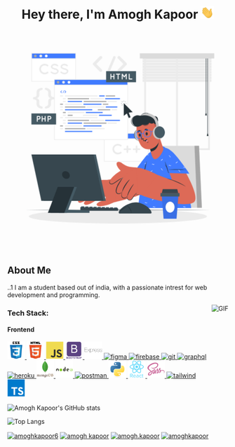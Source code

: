 <h1 align="center"> Hey there, I'm Amogh Kapoor <img src="https://raw.githubusercontent.com/ABSphreak/ABSphreak/master/gifs/Hi.gif" width="30px"> </h1>

<svg class="animated" id="freepik_stories-programmer" xmlns="http://www.w3.org/2000/svg" viewBox="0 0 500 500" version="1.1" xmlns:xlink="http://www.w3.org/1999/xlink" xmlns:svgjs="http://svgjs.com/svgjs"><style>svg#freepik_stories-programmer:not(.animated) .animable {opacity: 0;}svg#freepik_stories-programmer.animated #freepik--background-complete--inject-54 {animation: 1.5s Infinite  linear floating;animation-delay: 0s;}svg#freepik_stories-programmer.animated #freepik--Shadow--inject-54 {animation: 1.5s Infinite  linear floating;animation-delay: 0s;}svg#freepik_stories-programmer.animated #freepik--Chair--inject-54 {animation: 1.5s Infinite  linear floating;animation-delay: 0s;}svg#freepik_stories-programmer.animated #freepik--Screens--inject-54 {animation: 1.5s Infinite  linear floating;animation-delay: 0s;}svg#freepik_stories-programmer.animated #freepik--Character--inject-54 {animation: 1.5s Infinite  linear floating;animation-delay: 0s;}svg#freepik_stories-programmer.animated #freepik--Device--inject-54 {animation: 1.5s Infinite  linear floating;animation-delay: 0s;}svg#freepik_stories-programmer.animated #freepik--Coffee--inject-54 {animation: 1.5s Infinite  linear floating;animation-delay: 0s;}            @keyframes floating {                0% {                    opacity: 1;                    transform: translateY(0px);                }                50% {                    transform: translateY(-10px);                }                100% {                    opacity: 1;                    transform: translateY(0px);                }            }        </style><g id="freepik--background-complete--inject-54" style="transform-origin: 263.0482406616211px 166.68000411987305px;" class="animable"><path d="M458.24,276.2H309.55V57.94H458.24Zm-144.69-4H454.24V61.94H313.55Z" style="fill: rgb(235, 235, 235); transform-origin: 383.8949890136719px 167.07000350952148px;" id="elbqx74ino7qs" class="animable"></path><rect x="381.84" y="62.99" width="4" height="211.21" style="fill: rgb(235, 235, 235); transform-origin: 383.84px 168.595px;" id="elmc6b5cviv1m" class="animable"></rect><rect x="305.92" y="66.03" width="155.95" height="5.57" style="fill: rgb(235, 235, 235); transform-origin: 383.895px 68.815px;" id="elwoxv4ebhcmo" class="animable"></rect><rect x="305.92" y="72.29" width="155.95" height="5.57" style="fill: rgb(235, 235, 235); transform-origin: 383.895px 75.075px;" id="el40dx4seoyym" class="animable"></rect><rect x="305.92" y="78.56" width="155.95" height="5.57" style="fill: rgb(235, 235, 235); transform-origin: 383.895px 81.345px;" id="ele0sdctb9p4" class="animable"></rect><rect x="305.92" y="84.83" width="155.95" height="5.57" style="fill: rgb(235, 235, 235); transform-origin: 383.895px 87.615px;" id="elnzvr0pepbbc" class="animable"></rect><rect x="305.92" y="91.09" width="155.95" height="5.57" style="fill: rgb(235, 235, 235); transform-origin: 383.895px 93.875px;" id="el70v376t8dj5" class="animable"></rect><rect x="305.92" y="97.36" width="155.95" height="5.57" style="fill: rgb(235, 235, 235); transform-origin: 383.895px 100.145px;" id="el7yxkpjhk3qa" class="animable"></rect><rect x="305.92" y="103.63" width="155.95" height="5.57" style="fill: rgb(235, 235, 235); transform-origin: 383.895px 106.41499999999999px;" id="eltue1yawcoq" class="animable"></rect><rect x="305.92" y="109.89" width="155.95" height="5.57" style="fill: rgb(235, 235, 235); transform-origin: 383.895px 112.675px;" id="elad3vckk15gg" class="animable"></rect><rect x="305.92" y="116.16" width="155.95" height="5.57" style="fill: rgb(235, 235, 235); transform-origin: 383.895px 118.945px;" id="elqrzcng2967d" class="animable"></rect><rect x="448.99" y="64.9" width="1" height="128.39" style="fill: rgb(38, 50, 56); transform-origin: 449.49px 129.095px;" id="el9ro6gmfhi4w" class="animable"></rect><polygon points="451.26 197.94 447.71 197.94 448.61 192.84 450.38 192.84 451.26 197.94" style="fill: rgb(38, 50, 56); transform-origin: 449.48500061035156px 195.38999938964844px;" id="elnwrpz1mfit" class="animable"></polygon><rect x="452.59" y="64.9" width="1" height="175.73" style="fill: rgb(38, 50, 56); transform-origin: 453.09px 152.765px;" id="elc18yt7sws08" class="animable"></rect><polygon points="454.87 244.38 451.32 244.38 452.21 239.28 453.98 239.28 454.87 244.38" style="fill: rgb(38, 50, 56); transform-origin: 453.0950012207031px 241.8300018310547px;" id="elhkh9awybg9m" class="animable"></polygon><rect x="299.71" y="57.16" width="168.36" height="11.65" style="fill: rgb(219, 219, 219); transform-origin: 383.89px 62.985px;" id="eljturl1sz3n" class="animable"></rect><path d="M66,171.55c0-.84.11-3.07.11-4,0-4.07-1.45-5.9-5.24-6a2.68,2.68,0,1,1,0-5.35c3.79-.16,5.24-1.95,5.24-6.07,0-1-.11-3.18-.11-4,0-5.4,2.29-8.86,10.93-10.75a2.41,2.41,0,0,1,1.5,4.57c-5.41,1.67-6.19,3.4-6.19,7.19,0,1.11.12,2.95.12,4.12,0,4.35-2.12,6.47-5.8,7.64,3.73,1.22,5.8,3.29,5.8,7.63,0,1.18-.12,3-.12,4.13,0,3.79.78,5.52,6.19,7.19a2.41,2.41,0,0,1-1.5,4.57C68.28,180.47,66,177,66,171.55Z" style="fill: rgb(235, 235, 235); transform-origin: 68.9843692779541px 158.9000186920166px;" id="eld8luetgkq6" class="animable"></path><path d="M98.65,146.07c0,.84-.11,3.07-.11,4,0,4.12,1.51,5.91,5.3,6.07a2.68,2.68,0,1,1,0,5.35c-3.79.12-5.3,2-5.3,6,0,.95.11,3.18.11,4,0,5.46-2.28,8.92-10.92,10.81a2.4,2.4,0,0,1-1.45-4.57c5.35-1.67,6.13-3.4,6.13-7.19,0-1.12-.11-2.95-.11-4.13,0-4.34,2.12-6.46,5.8-7.63-3.74-1.23-5.8-3.29-5.8-7.64,0-1.17.11-3,.11-4.12,0-3.79-.78-5.52-6.13-7.19a2.4,2.4,0,0,1,1.45-4.57C96.37,137.21,98.65,140.67,98.65,146.07Z" style="fill: rgb(235, 235, 235); transform-origin: 95.6986026763916px 158.7799892425537px;" id="el33s9rcuej48" class="animable"></path><path d="M213.59,93.75a3.27,3.27,0,0,1-2.28,5.6,3.46,3.46,0,0,1-2.39-.93L194.34,83.63c-.16,0-.21-.16-.26-.31a.91.91,0,0,0-.16-.11,1.36,1.36,0,0,1-.15-.41.3.3,0,0,1-.16-.21c-.05-.1-.05-.26-.1-.31s-.1-.21-.1-.26v-.36c0-.11-.06-.16-.06-.31s.06-.21.06-.26v-.37c0-.1.1-.15.1-.2s.05-.26.1-.42.06,0,.06-.1a3.34,3.34,0,0,1,.25-.47.1.1,0,0,1,.11-.1.93.93,0,0,1,.31-.37l14.58-14.78a3.38,3.38,0,0,1,4.67,0,3.3,3.3,0,0,1,0,4.67l-12.3,12.4Z" style="fill: rgb(235, 235, 235); transform-origin: 203.95788955688477px 81.34696197509766px;" id="el1vncymgog4q" class="animable"></path><path d="M226.82,95.41l12.71-30.25a2.89,2.89,0,0,1,3.79-1.51,2.81,2.81,0,0,1,1.45,3.69l-12.71,30.3a2.88,2.88,0,0,1-2.65,1.71,2.38,2.38,0,0,1-1-.21A2.8,2.8,0,0,1,226.82,95.41Z" style="fill: rgb(235, 235, 235); transform-origin: 235.7968235015869px 81.38310050964355px;" id="el1ihazp6uh81" class="animable"></path><path d="M269.88,83.21s0,.06-.05.06a4.07,4.07,0,0,1-.36.36L254.89,98.42a3.37,3.37,0,0,1-2.34.93,3.33,3.33,0,0,1-2.33-.93,3.28,3.28,0,0,1,0-4.67l12.29-12.4L250.22,69a3.28,3.28,0,0,1,0-4.67,3.38,3.38,0,0,1,4.67,0l14.58,14.78a3.1,3.1,0,0,1,.36.37c.05,0,.05.1.05.1a4.88,4.88,0,0,1,.26.47s.05,0,.05.1a2,2,0,0,0,.16.47c0,.05,0,.05,0,.15v.37s.05.2.05.26-.05.2-.05.26V82s0,0,0,.1a3.72,3.72,0,0,0-.16.47s-.05,0-.05.16S270,83,269.88,83.21Z" style="fill: rgb(235, 235, 235); transform-origin: 259.8217468261719px 81.3719310760498px;" id="el9bi7nw4l5j" class="animable"></path></g><g id="freepik--Shadow--inject-54" style="transform-origin: 250px 426.670015335083px;" class="animable animator-active"><ellipse cx="250" cy="426.67" rx="201.54" ry="16.06" style="fill: rgb(235, 235, 235); transform-origin: 250px 426.67px;" id="elh2b5meo81yc" class="animable"></ellipse></g><g id="freepik--Chair--inject-54" style="transform-origin: 379.4800109863281px 336.99000549316406px;" class="animable"><polygon points="440.04 407.23 318.92 407.23 343.07 266.75 433.64 266.75 440.04 407.23" style="fill: rgb(219, 219, 219); transform-origin: 379.4800109863281px 336.99000549316406px;" id="elhtkieweh9ew" class="animable"></polygon><polygon points="440.04 407.23 429.42 407.23 423.46 266.75 433.64 266.75 440.04 407.23" style="fill: rgb(166, 166, 166); transform-origin: 431.75px 336.99000549316406px;" id="eldgax4vw45ds" class="animable"></polygon></g><g id="freepik--Desk--inject-54" style="transform-origin: 250.0000114440918px 407.2300109863281px;" class="animable"><polygon points="40.74 407.23 93.06 406.99 145.37 406.9 250 406.73 354.63 406.9 406.94 406.99 459.26 407.23 406.94 407.48 354.63 407.56 250 407.73 145.37 407.56 93.06 407.48 40.74 407.23" style="fill: rgb(38, 50, 56); transform-origin: 250.0000114440918px 407.2300109863281px;" id="el6suxdzd7v9" class="animable"></polygon></g><g id="freepik--Screens--inject-54" style="transform-origin: 186.81999969482422px 179.5500030517578px;" class="animable"><rect x="55.06" y="57.16" width="99.38" height="63.4" style="fill: rgb(255, 255, 255); transform-origin: 104.75px 88.86px;" id="elip0ygyiy2cm" class="animable"></rect><path d="M155.06,121.18H54.43V56.53H155.06Zm-99.38-1.25h98.13V57.79H55.68Z" style="fill: rgb(235, 235, 235); transform-origin: 104.74499893188477px 88.85499954223633px;" id="elzki5c1mcswl" class="animable"></path><rect x="55.06" y="57.16" width="99.38" height="11.99" style="fill: rgb(64, 123, 255); transform-origin: 104.75px 63.154999999999994px;" id="el8dj7vguowq" class="animable"></rect><path d="M155.06,69.78H54.43V56.53H155.06ZM55.68,68.52h98.13V57.79H55.68Z" style="fill: rgb(235, 235, 235); transform-origin: 104.74499893188477px 63.154998779296875px;" id="el2e19wjxxq1r" class="animable"></path><path d="M66.31,63.24a3,3,0,1,1-3-3A3,3,0,0,1,66.31,63.24Z" style="fill: rgb(166, 166, 166); transform-origin: 63.30999755859375px 63.24000549316406px;" id="elscubbefqkqg" class="animable"></path><path d="M78.63,63.24a3,3,0,1,1-3-3A3,3,0,0,1,78.63,63.24Z" style="fill: rgb(235, 235, 235); transform-origin: 75.62999725341797px 63.24000549316406px;" id="el0b5fc7cjxit" class="animable"></path><path d="M91,63.24a3,3,0,1,1-3-3A3,3,0,0,1,91,63.24Z" style="fill: rgb(255, 255, 255); transform-origin: 88px 63.24000549316406px;" id="elioi9x1ycpcb" class="animable"></path><path d="M72.21,92.85a12.26,12.26,0,0,1,12.25-12,12.5,12.5,0,0,1,7.72,2.61,1.92,1.92,0,0,1-2.34,3,8.29,8.29,0,0,0-5.38-1.84,8.89,8.89,0,0,0-6,2.4A8.26,8.26,0,0,0,76,92.85a8.1,8.1,0,0,0,2.44,5.81,8.85,8.85,0,0,0,6,2.41,8.41,8.41,0,0,0,5.38-1.84,2,2,0,0,1,2.67.37,2,2,0,0,1-.33,2.67,12.5,12.5,0,0,1-7.72,2.61A12.21,12.21,0,0,1,72.21,92.85Z" style="fill: rgb(235, 235, 235); transform-origin: 82.53309535980225px 92.86499500274658px;" id="eldrvz8hpoamn" class="animable"></path><path d="M98.25,99.07a1.74,1.74,0,0,1,2.44-.24,10.87,10.87,0,0,0,6.38,2.57,7.21,7.21,0,0,0,4.17-1.23,3,3,0,0,0,1.44-2.41,1.94,1.94,0,0,0-.3-1.07,3.3,3.3,0,0,0-1-1,13.42,13.42,0,0,0-4.57-1.57h-.07a17.9,17.9,0,0,1-4.3-1.3,7.14,7.14,0,0,1-3.11-2.6,5.17,5.17,0,0,1-.77-2.74,6.21,6.21,0,0,1,2.67-4.88A9.92,9.92,0,0,1,107,80.83a13,13,0,0,1,7.28,2.68,1.72,1.72,0,0,1,.47,2.37,1.69,1.69,0,0,1-2.37.5c-1.71-1.14-3.34-2.14-5.38-2.14a6.44,6.44,0,0,0-3.74,1.13A2.68,2.68,0,0,0,102,87.48a1.57,1.57,0,0,0,.24.93,3,3,0,0,0,.9.87,11.39,11.39,0,0,0,4.17,1.47h.07a19.8,19.8,0,0,1,4.61,1.4,7.78,7.78,0,0,1,3.33,2.78,5.32,5.32,0,0,1,.81,2.83,6.47,6.47,0,0,1-2.88,5.18,10.42,10.42,0,0,1-6.17,1.9,14.31,14.31,0,0,1-8.55-3.34A1.76,1.76,0,0,1,98.25,99.07Z" style="fill: rgb(235, 235, 235); transform-origin: 107.00861740112305px 92.83537483215332px;" id="elbzjgnam8hre" class="animable"></path><path d="M120.19,99.07a1.74,1.74,0,0,1,2.44-.24A10.81,10.81,0,0,0,129,101.4a7.24,7.24,0,0,0,4.18-1.23,3,3,0,0,0,1.43-2.41,1.94,1.94,0,0,0-.3-1.07,3.25,3.25,0,0,0-1-1,13.5,13.5,0,0,0-4.57-1.57h-.07a18.12,18.12,0,0,1-4.31-1.3,7.11,7.11,0,0,1-3.1-2.6,5.17,5.17,0,0,1-.77-2.74,6.18,6.18,0,0,1,2.67-4.88,9.92,9.92,0,0,1,5.78-1.77,13.06,13.06,0,0,1,7.28,2.68,1.72,1.72,0,0,1,.46,2.37,1.69,1.69,0,0,1-2.37.5c-1.7-1.14-3.34-2.14-5.37-2.14a6.41,6.41,0,0,0-3.74,1.13,2.68,2.68,0,0,0-1.27,2.11,1.65,1.65,0,0,0,.23.93,3.26,3.26,0,0,0,.9.87,11.45,11.45,0,0,0,4.18,1.47h.06a19.5,19.5,0,0,1,4.61,1.4,7.81,7.81,0,0,1,3.34,2.78,5.4,5.4,0,0,1,.8,2.83,6.46,6.46,0,0,1-2.87,5.18,10.47,10.47,0,0,1-6.18,1.9,14.37,14.37,0,0,1-8.55-3.34A1.77,1.77,0,0,1,120.19,99.07Z" style="fill: rgb(235, 235, 235); transform-origin: 128.93660354614258px 92.83525943756104px;" id="eljgrhhgzlsc" class="animable"></path><rect x="219.2" y="238.54" width="99.38" height="63.4" style="fill: rgb(255, 255, 255); transform-origin: 268.89px 270.24px;" id="elinloqxiygr" class="animable"></rect><path d="M319.21,302.57H218.57V237.91H319.21Zm-99.38-1.26H318V239.17H219.83Z" style="fill: rgb(235, 235, 235); transform-origin: 268.88999938964844px 270.24000549316406px;" id="elqxoosk1gjnm" class="animable"></path><rect x="219.2" y="238.54" width="99.38" height="11.99" style="fill: rgb(64, 123, 255); transform-origin: 268.89px 244.535px;" id="el061x8ihfmpfp" class="animable"></rect><path d="M319.21,251.16H218.57V237.91H319.21Zm-99.38-1.26H318V239.17H219.83Z" style="fill: rgb(235, 235, 235); transform-origin: 268.88999938964844px 244.53500366210938px;" id="eln54olmr27fq" class="animable"></path><path d="M230.46,244.62a3,3,0,1,1-3-3A3,3,0,0,1,230.46,244.62Z" style="fill: rgb(166, 166, 166); transform-origin: 227.46002197265625px 244.6199951171875px;" id="elp7a8j2yoe" class="animable"></path><path d="M242.78,244.62a3,3,0,1,1-3-3A3,3,0,0,1,242.78,244.62Z" style="fill: rgb(235, 235, 235); transform-origin: 239.77999877929688px 244.6199951171875px;" id="elz09fwpzpjh" class="animable"></path><path d="M255.1,244.62a3,3,0,1,1-3-3A3,3,0,0,1,255.1,244.62Z" style="fill: rgb(255, 255, 255); transform-origin: 252.1000213623047px 244.6199951171875px;" id="elvx3xywg2nwf" class="animable"></path><path d="M237.76,274.24a12.25,12.25,0,0,1,12.25-12,12.49,12.49,0,0,1,7.72,2.6,2,2,0,0,1,.33,2.67,2,2,0,0,1-2.67.37A8.35,8.35,0,0,0,250,266a8.85,8.85,0,0,0-6,2.41,8.24,8.24,0,0,0-2.44,5.81,8.13,8.13,0,0,0,2.44,5.81,8.84,8.84,0,0,0,6,2.4,8.37,8.37,0,0,0,5.38-1.84,2,2,0,0,1,2.67.37,2,2,0,0,1-.33,2.67,12.5,12.5,0,0,1-7.72,2.61A12.21,12.21,0,0,1,237.76,274.24Z" style="fill: rgb(235, 235, 235); transform-origin: 248.09306812286377px 274.2399206161499px;" id="elutjppzmrefk" class="animable"></path><path d="M269.78,276.34H265a1.84,1.84,0,1,1,0-3.67h4.74V268a1.9,1.9,0,1,1,3.8,0v4.64h4.75a1.84,1.84,0,0,1,0,3.67h-4.75V281a1.9,1.9,0,1,1-3.8,0Z" style="fill: rgb(235, 235, 235); transform-origin: 271.5095691680908px 274.5px;" id="elcco1izrdtwe" class="animable"></path><path d="M290.48,276.34h-4.74a1.84,1.84,0,1,1,0-3.67h4.74V268a1.88,1.88,0,0,1,1.9-1.91,1.91,1.91,0,0,1,1.91,1.91v4.64H299a1.84,1.84,0,0,1,0,3.67h-4.74V281a1.91,1.91,0,0,1-1.91,1.91,1.88,1.88,0,0,1-1.9-1.91Z" style="fill: rgb(235, 235, 235); transform-origin: 292.2345943450928px 274.49998664855957px;" id="elih6071u3er" class="animable"></path><rect x="106.49" y="116.73" width="165.74" height="136.11" style="fill: rgb(255, 255, 255); transform-origin: 189.36px 184.78500000000003px;" id="elifdp0alp4g" class="animable"></rect><path d="M272.86,253.48h-167V116.11h167Zm-165.74-1.26H271.6V117.36H107.12Z" style="fill: rgb(235, 235, 235); transform-origin: 189.3599853515625px 184.7949981689453px;" id="elioihb1bawmn" class="animable"></path><rect x="106.49" y="116.73" width="165.74" height="11.99" style="fill: rgb(64, 123, 255); transform-origin: 189.36px 122.72500000000001px;" id="eloq2qpwtspke" class="animable"></rect><path d="M272.86,129.35h-167V116.11h167Zm-165.74-1.26H271.6V117.36H107.12Z" style="fill: rgb(235, 235, 235); transform-origin: 189.3599853515625px 122.7300033569336px;" id="el1l4xiyxdh32h" class="animable"></path><path d="M117.74,122.82a3,3,0,1,1-3-3A3,3,0,0,1,117.74,122.82Z" style="fill: rgb(166, 166, 166); transform-origin: 114.73999786376953px 122.82000732421875px;" id="ela5eng4j4mq8" class="animable"></path><path d="M130.06,122.82a3,3,0,1,1-3-3A3,3,0,0,1,130.06,122.82Z" style="fill: rgb(235, 235, 235); transform-origin: 127.05999755859375px 122.82000732421875px;" id="el95yehbx5qpk" class="animable"></path><path d="M142.39,122.82a3,3,0,1,1-3-3A3,3,0,0,1,142.39,122.82Z" style="fill: rgb(255, 255, 255); transform-origin: 139.38999938964844px 122.82000732421875px;" id="ell139caw1jth" class="animable"></path><rect x="119.35" y="152.57" width="6.41" height="2.34" style="fill: rgb(235, 235, 235); transform-origin: 122.55499999999999px 153.73999999999998px;" id="eloece3acy8o" class="animable"></rect><rect x="130.43" y="152.57" width="73.53" height="2.34" style="fill: rgb(235, 235, 235); transform-origin: 167.195px 153.73999999999998px;" id="elxj8cwv32drr" class="animable"></rect><rect x="207.9" y="152.57" width="12.17" height="2.34" style="fill: rgb(64, 123, 255); transform-origin: 213.985px 153.73999999999998px;" id="elqv3i37i3y2" class="animable"></rect><rect x="235.74" y="183.9" width="12.18" height="2.34" style="fill: rgb(235, 235, 235); transform-origin: 241.83px 185.07px;" id="eln83buk8q4ng" class="animable"></rect><rect x="222.72" y="152.57" width="21.05" height="2.34" style="fill: rgb(166, 166, 166); transform-origin: 233.245px 153.73999999999998px;" id="elmcva9py26z" class="animable"></rect><rect x="125.76" y="158.84" width="6.41" height="2.34" style="fill: rgb(235, 235, 235); transform-origin: 128.965px 160.01px;" id="el9khhqoaaofh" class="animable"></rect><rect x="136.68" y="158.84" width="48.25" height="2.34" style="fill: rgb(166, 166, 166); transform-origin: 160.805px 160.01px;" id="ela14p9w0hrjl" class="animable"></rect><rect x="204.6" y="183.9" width="28.25" height="2.34" style="fill: rgb(166, 166, 166); transform-origin: 218.725px 185.07px;" id="elzy4iikuxmyk" class="animable"></rect><rect x="130.43" y="177.64" width="46.09" height="2.34" style="fill: rgb(166, 166, 166); transform-origin: 153.47500000000002px 178.80999999999997px;" id="elq3p10ygmve8" class="animable"></rect><rect x="136.68" y="165.1" width="32.33" height="2.34" style="fill: rgb(64, 123, 255); transform-origin: 152.845px 166.26999999999998px;" id="ely14l3i52i7n" class="animable"></rect><rect x="216.04" y="171.37" width="12.33" height="2.34" style="fill: rgb(166, 166, 166); transform-origin: 222.20499999999998px 172.54px;" id="elxmfpvl05uki" class="animable"></rect><rect x="172.6" y="165.1" width="51.63" height="2.34" style="fill: rgb(166, 166, 166); transform-origin: 198.415px 166.26999999999998px;" id="elgd84v4u4zom" class="animable"></rect><rect x="130.43" y="183.9" width="61.63" height="2.34" style="fill: rgb(64, 123, 255); transform-origin: 161.245px 185.07px;" id="elq9xoa8sp0o" class="animable"></rect><rect x="221.36" y="158.84" width="33.4" height="2.34" style="fill: rgb(64, 123, 255); transform-origin: 238.06px 160.01px;" id="elvyeb9p9osyk" class="animable"></rect><rect x="187.96" y="158.84" width="30.75" height="2.34" style="fill: rgb(235, 235, 235); transform-origin: 203.335px 160.01px;" id="el8o0k98cttma" class="animable"></rect><rect x="226.66" y="165.1" width="20.75" height="2.34" style="fill: rgb(235, 235, 235); transform-origin: 237.035px 166.26999999999998px;" id="elcn72j3cf3gc" class="animable"></rect><rect x="125.76" y="165.1" width="6.41" height="2.34" style="fill: rgb(235, 235, 235); transform-origin: 128.965px 166.26999999999998px;" id="elzi91936orpr" class="animable"></rect><rect x="119.35" y="171.37" width="6.41" height="2.34" style="fill: rgb(166, 166, 166); transform-origin: 122.55499999999999px 172.54px;" id="el39266u95a2z" class="animable"></rect><rect x="130.43" y="171.37" width="37.88" height="2.34" style="fill: rgb(235, 235, 235); transform-origin: 149.37px 172.54px;" id="elk4resrrt1gn" class="animable"></rect><rect x="136.68" y="190.17" width="37.88" height="2.34" style="fill: rgb(235, 235, 235); transform-origin: 155.62px 191.33999999999997px;" id="elp7guw70pa6p" class="animable"></rect><rect x="207.32" y="196.44" width="28.8" height="2.34" style="fill: rgb(64, 123, 255); transform-origin: 221.72px 197.60999999999999px;" id="eltp9ccxna3c" class="animable"></rect><rect x="177.64" y="190.17" width="37.99" height="2.34" style="fill: rgb(64, 123, 255); transform-origin: 196.635px 191.33999999999997px;" id="el9l24vk2oeng" class="animable"></rect><rect x="170.94" y="196.44" width="33.07" height="2.34" style="fill: rgb(235, 235, 235); transform-origin: 187.475px 197.60999999999999px;" id="elve5wf1wl19" class="animable"></rect><rect x="136.68" y="196.44" width="10.97" height="2.34" style="fill: rgb(166, 166, 166); transform-origin: 142.16500000000002px 197.60999999999999px;" id="elbqmfevfmzz" class="animable"></rect><rect x="179.13" y="177.64" width="40.94" height="2.34" style="fill: rgb(235, 235, 235); transform-origin: 199.6px 178.80999999999997px;" id="el6071849idtk" class="animable"></rect><rect x="222.72" y="177.64" width="26.05" height="2.34" style="fill: rgb(64, 123, 255); transform-origin: 235.745px 178.80999999999997px;" id="eli9iotc9n1v" class="animable"></rect><rect x="172.16" y="171.37" width="40.89" height="2.34" style="fill: rgb(64, 123, 255); transform-origin: 192.605px 172.54px;" id="eldj4mowlw2s" class="animable"></rect><rect x="119.35" y="177.64" width="6.41" height="2.34" style="fill: rgb(235, 235, 235); transform-origin: 122.55499999999999px 178.80999999999997px;" id="elyfv794ovmc" class="animable"></rect><rect x="119.35" y="183.9" width="6.41" height="2.34" style="fill: rgb(235, 235, 235); transform-origin: 122.55499999999999px 185.07px;" id="elb6z670vxqav" class="animable"></rect><rect x="125.76" y="190.17" width="6.41" height="2.34" style="fill: rgb(166, 166, 166); transform-origin: 128.965px 191.33999999999997px;" id="elxv8znr7aydn" class="animable"></rect><rect x="125.76" y="196.44" width="6.41" height="2.34" style="fill: rgb(235, 235, 235); transform-origin: 128.965px 197.60999999999999px;" id="elvhl1fwn6zdf" class="animable"></rect><rect x="119.35" y="201.68" width="6.41" height="2.34" style="fill: rgb(235, 235, 235); transform-origin: 122.55499999999999px 202.85px;" id="el6wdqagtjwop" class="animable"></rect><rect x="130.43" y="201.68" width="73.53" height="2.34" style="fill: rgb(235, 235, 235); transform-origin: 167.195px 202.85px;" id="elezfd4y8uk57" class="animable"></rect><rect x="125.76" y="207.95" width="6.41" height="2.34" style="fill: rgb(235, 235, 235); transform-origin: 128.965px 209.11999999999998px;" id="el3m78ep5n503" class="animable"></rect><rect x="136.68" y="207.95" width="48.25" height="2.34" style="fill: rgb(166, 166, 166); transform-origin: 160.805px 209.11999999999998px;" id="elvvv6j5rcd8e" class="animable"></rect><rect x="130.43" y="226.75" width="46.09" height="2.34" style="fill: rgb(166, 166, 166); transform-origin: 153.47500000000002px 227.92px;" id="el3qd0ki910uv" class="animable"></rect><rect x="136.68" y="214.22" width="32.33" height="2.34" style="fill: rgb(64, 123, 255); transform-origin: 152.845px 215.39px;" id="eldq3s89mas46" class="animable"></rect><rect x="172.6" y="214.22" width="51.63" height="2.34" style="fill: rgb(166, 166, 166); transform-origin: 198.415px 215.39px;" id="eldb6rd90xrsq" class="animable"></rect><rect x="130.43" y="233.01" width="61.63" height="2.34" style="fill: rgb(64, 123, 255); transform-origin: 161.245px 234.17999999999998px;" id="elw6a1z0rbt7a" class="animable"></rect><rect x="221.36" y="207.95" width="33.4" height="2.34" style="fill: rgb(64, 123, 255); transform-origin: 238.06px 209.11999999999998px;" id="el58h5q2qa0sk" class="animable"></rect><rect x="187.96" y="207.95" width="30.75" height="2.34" style="fill: rgb(235, 235, 235); transform-origin: 203.335px 209.11999999999998px;" id="el2xp38wxngkf" class="animable"></rect><rect x="226.66" y="214.22" width="20.75" height="2.34" style="fill: rgb(235, 235, 235); transform-origin: 237.035px 215.39px;" id="elp27gt4zl4vg" class="animable"></rect><rect x="125.76" y="214.22" width="6.41" height="2.34" style="fill: rgb(235, 235, 235); transform-origin: 128.965px 215.39px;" id="el8wtuci289bg" class="animable"></rect><rect x="119.35" y="220.48" width="6.41" height="2.34" style="fill: rgb(166, 166, 166); transform-origin: 122.55499999999999px 221.64999999999998px;" id="elwtnh6yy5otn" class="animable"></rect><rect x="130.43" y="220.48" width="37.88" height="2.34" style="fill: rgb(235, 235, 235); transform-origin: 149.37px 221.64999999999998px;" id="elvt6dqbvrbq" class="animable"></rect><rect x="179.13" y="226.75" width="40.94" height="2.34" style="fill: rgb(235, 235, 235); transform-origin: 199.6px 227.92px;" id="eleypoldbpyc" class="animable"></rect><rect x="172.16" y="220.48" width="40.89" height="2.34" style="fill: rgb(64, 123, 255); transform-origin: 192.605px 221.64999999999998px;" id="elmcfy9bu6t4n" class="animable"></rect><rect x="119.35" y="226.75" width="6.41" height="2.34" style="fill: rgb(235, 235, 235); transform-origin: 122.55499999999999px 227.92px;" id="elovs3027sbg" class="animable"></rect><path d="M123.31,146.41a.56.56,0,0,1,0,.79.57.57,0,0,1-.79,0l-2.47-2.51a.08.08,0,0,1,0-.05l0,0a.21.21,0,0,1,0-.07l0,0a.15.15,0,0,1,0-.06s0,0,0,0v-.06s0,0,0-.06,0,0,0,0v-.06s0,0,0,0a.2.2,0,0,1,0-.07h0s0-.07,0-.08,0,0,0,0a.12.12,0,0,1,.06-.06l2.47-2.51a.57.57,0,0,1,.79,0,.56.56,0,0,1,0,.79l-2.08,2.1Z" style="fill: rgb(64, 123, 255); transform-origin: 121.78951120376587px 144.40500259399414px;" id="el5odqac52vou" class="animable"></path><path d="M125.55,146.69l2.16-5.13a.48.48,0,1,1,.89.37l-2.16,5.14a.49.49,0,0,1-.45.29.35.35,0,0,1-.17,0A.47.47,0,0,1,125.55,146.69Z" style="fill: rgb(64, 123, 255); transform-origin: 127.06551098823547px 144.31671261787415px;" id="elzrihdc85fk" class="animable"></path><path d="M132.85,144.62h0a.17.17,0,0,1-.06.06l-2.47,2.51a.61.61,0,0,1-.4.16.57.57,0,0,1-.39-.16.56.56,0,0,1,0-.79l2.08-2.11-2.08-2.1a.56.56,0,0,1,0-.79.57.57,0,0,1,.79,0l2.47,2.51a.12.12,0,0,1,.06.06s0,0,0,0a.35.35,0,0,1,.05.08h0a.26.26,0,0,0,0,.08s0,0,0,0v.06s0,0,0,0v.12s0,0,0,0a.41.41,0,0,0,0,.08v0Z" style="fill: rgb(64, 123, 255); transform-origin: 131.1334934234619px 144.29546546936035px;" id="elolqb1dvr8hg" class="animable"></path><rect x="223.43" y="97.65" width="67.7" height="25.07" style="fill: rgb(69, 90, 100); transform-origin: 257.28000000000003px 110.185px;" id="elly7l8deiwi" class="animable"></rect><path d="M233.2,115.38V104.26a1,1,0,0,1,1-1,1,1,0,0,1,1.06,1v4.52h4.88v-4.52a1,1,0,0,1,1-1,1,1,0,0,1,1.06,1v11.12a1,1,0,0,1-1.06,1,1,1,0,0,1-1-1v-4.52h-4.88v4.52a1,1,0,0,1-1.06,1A1,1,0,0,1,233.2,115.38Z" style="fill: rgb(255, 255, 255); transform-origin: 237.6999979019165px 109.82000637054443px;" id="elpnam7mppzp" class="animable"></path><path d="M254.62,105.32h-3v10.06a1,1,0,1,1-2.08,0V105.32h-3a1,1,0,0,1-1-1.06,1,1,0,0,1,1-1h8a1,1,0,0,1,1,1A1.06,1.06,0,0,1,254.62,105.32Z" style="fill: rgb(255, 255, 255); transform-origin: 250.5391149520874px 109.84000015258789px;" id="elu2qg892gdlq" class="animable"></path><path d="M270.11,104.26v11.12a1.07,1.07,0,0,1-1.06,1,1,1,0,0,1-1-1v-7.93l-2.72,3.77a1,1,0,0,1-.84.43h0a1.08,1.08,0,0,1-.87-.43l-2.69-3.77v7.93a1,1,0,0,1-2.09,0V104.26a1,1,0,0,1,1-1h.06a1,1,0,0,1,.83.43l3.75,5.2,3.75-5.2a1,1,0,0,1,.85-.43h0A1.07,1.07,0,0,1,270.11,104.26Z" style="fill: rgb(255, 255, 255); transform-origin: 264.47499084472656px 109.8423080444336px;" id="el3hwgui39cpf" class="animable"></path><path d="M274.67,115.38V104.26a1,1,0,0,1,1-1,1,1,0,0,1,1.05,1v10.06h5.11a1.05,1.05,0,0,1,0,2.1h-6.16A1,1,0,0,1,274.67,115.38Z" style="fill: rgb(255, 255, 255); transform-origin: 278.7745862007141px 109.8393783569336px;" id="ele8r12ziatnh" class="animable"></path><rect x="54.43" y="193.41" width="55.79" height="25.07" style="fill: rgb(69, 90, 100); transform-origin: 82.325px 205.945px;" id="el8u65qvbq3x3" class="animable"></rect><path d="M71,207.06H68.71v4.09a1,1,0,0,1-2.09,0V200a1,1,0,0,1,1-1H71a4,4,0,1,1,0,8.06ZM68.71,205H71a1.94,1.94,0,1,0,0-3.88H68.71Z" style="fill: rgb(255, 255, 255); transform-origin: 70.82500076293945px 205.5974884033203px;" id="el9d8yc24y3zc" class="animable"></path><path d="M77.6,211.15V200a1,1,0,0,1,1-1,1,1,0,0,1,1,1v4.52h4.88V200a1,1,0,0,1,1-1,1,1,0,0,1,1.06,1v11.12a1,1,0,0,1-1.06,1,1,1,0,0,1-1-1v-4.52H79.69v4.52a1,1,0,0,1-1,1A1,1,0,0,1,77.6,211.15Z" style="fill: rgb(255, 255, 255); transform-origin: 82.06999683380127px 205.5611457824707px;" id="elv58k49pnq6" class="animable"></path><path d="M95.37,207.06H93.05v4.09a1,1,0,0,1-2.09,0V200a1,1,0,0,1,1-1h3.37a4,4,0,1,1,0,8.06ZM93.05,205h2.32a1.94,1.94,0,1,0,0-3.88H93.05Z" style="fill: rgb(255, 255, 255); transform-origin: 95.16000747680664px 205.5974884033203px;" id="elrdwq46s3qi" class="animable"></path><polygon points="274.67 191.78 278.9 202 274.67 203.75 270.42 193.46 263.43 198.88 263.43 170.09 283.59 190.45 274.67 191.78" style="fill: rgb(38, 50, 56); transform-origin: 273.50999450683594px 186.9199981689453px;" id="elap6dxb2siyv" class="animable"></polygon><path d="M263.43,167a3.94,3.94,0,0,1-.26-1.45,3.71,3.71,0,0,1,.26-1.45,3.7,3.7,0,0,1,.25,1.45A3.92,3.92,0,0,1,263.43,167Z" style="fill: rgb(38, 50, 56); transform-origin: 263.4253086745739px 165.5500030517578px;" id="eldk2b0m7mctw" class="animable"></path><path d="M260.93,168a4,4,0,0,1-1.2-.84,3.6,3.6,0,0,1-.84-1.21,3.84,3.84,0,0,1,1.2.85A3.56,3.56,0,0,1,260.93,168Z" style="fill: rgb(38, 50, 56); transform-origin: 259.9099884033203px 166.97500610351562px;" id="elkeg57qqdyb" class="animable"></path><path d="M259.9,170.47a4.15,4.15,0,0,1-2.89,0,4.3,4.3,0,0,1,2.89,0Z" style="fill: rgb(38, 50, 56); transform-origin: 258.4549865722656px 170.4748077392578px;" id="el6vydzmeqc5s" class="animable"></path><path d="M260.93,173a3.56,3.56,0,0,1-.84,1.2,3.84,3.84,0,0,1-1.2.85,3.6,3.6,0,0,1,.84-1.21A4,4,0,0,1,260.93,173Z" style="fill: rgb(38, 50, 56); transform-origin: 259.9099884033203px 174.0250015258789px;" id="el99azw21yn6q" class="animable"></path><path d="M267,170.47a4.33,4.33,0,0,1,2.9,0,4.17,4.17,0,0,1-2.9,0Z" style="fill: rgb(38, 50, 56); transform-origin: 268.4499816894531px 170.47509670257568px;" id="elktfgkrrt3q" class="animable"></path><path d="M265.92,168a3.86,3.86,0,0,1,.84-1.2,3.77,3.77,0,0,1,1.21-.85,4.15,4.15,0,0,1-2.05,2Z" style="fill: rgb(38, 50, 56); transform-origin: 266.94500732421875px 166.97500610351562px;" id="elhi4voiq9gts" class="animable"></path></g><g id="freepik--Character--inject-54" style="transform-origin: 289.8204650878906px 299.4718933105469px;" class="animable"><path d="M339.37,290.42C331.66,324,316.05,366.51,304,375.09c-9.72,6.92-60.75,19.1-63.59,19.41-7.05.71-21-49.05-13.66-51.07,9.21-2.55,52.93-3.91,55.42-6.46s18.49-24.22,36.51-49.19C331.1,270.53,344.15,269.59,339.37,290.42Z" style="fill: rgb(221, 106, 87); transform-origin: 282.52806091308594px 334.6601905822754px;" id="elg3xsbgluk7n" class="animable"></path><path d="M246.05,391.77c-.84.42-12.75,6.41-20.12,8.55-5.49,1.59-21.44,5.75-23.79-.12-1.61-4,7.47-7.56,13.84-10.22,3.36-1.39,7.5-4.91,6.51-7.06-1.73-3.78-10.37,0-16.05,3.31-11,6.39-25.63,17.88-32.34,12.3-2.53-2.1.41-5.94,4.72-9.7-7,4.38-14.45,8-17.36,5.75-1.66-1.27-1.74-3-.81-5-2.16.7-4.07.56-5.4-.84-2.27-2.38-1.17-5.89,1.32-9.49a2.71,2.71,0,0,1-2.06-1.36c-4.82-7.34,19.27-28.41,27.61-30.38,24.51-5.83,50.58-3.7,50.58-3.7C242.33,351.5,246.07,391.75,246.05,391.77Z" style="fill: rgb(221, 106, 87); transform-origin: 199.96432876586914px 373.3345527648926px;" id="elzoz56va1ob" class="animable"></path><path d="M210,369.2a41.48,41.48,0,0,0-16.35,6.29c-6.22,4.11-10.34,8.91-15.55,13.74a.15.15,0,0,0,.19.22c2.48-2.3,12.78-10.94,15.44-12.9A39.57,39.57,0,0,1,210,369.3C210.09,369.29,210.07,369.19,210,369.2Z" style="fill: rgb(38, 50, 56); transform-origin: 194.066650390625px 379.3325529098511px;" id="elpmdib43qzjq" class="animable"></path><path d="M205.44,358.8c-6.44,1.76-13,3.54-19,6.59-6.55,3.33-11.67,8.77-16.7,14q-4.54,4.71-8.86,9.63c-.12.13.06.35.19.21q7.66-8.1,15.81-15.74a52.51,52.51,0,0,1,17.35-10.94c3.69-1.4,7.47-2.52,11.25-3.64C205.53,358.89,205.51,358.78,205.44,358.8Z" style="fill: rgb(38, 50, 56); transform-origin: 183.17416954040527px 374.0362615585327px;" id="elw6taefccxo" class="animable"></path><path d="M198.56,349.7c-6.26,1.29-11.72,2.39-17.27,5.74-7.33,4.44-14.42,11.92-16.9,14.58-2.75,2.93-5.39,6-8,9-.11.12.11.31.22.18a209,209,0,0,1,19.09-18.91,41.55,41.55,0,0,1,10.68-6.94,73.46,73.46,0,0,1,12.18-3.61S198.58,349.7,198.56,349.7Z" style="fill: rgb(38, 50, 56); transform-origin: 177.46445083618164px 364.4718475341797px;" id="el7d3sfod708" class="animable"></path><path d="M282.54,332.07l47-2s8.54-23.31,11.68-44-14.49-13.27-31.94,9S282.54,332.07,282.54,332.07Z" style="fill: rgb(64, 123, 255); transform-origin: 312.06282234191895px 302.9763641357422px;" id="el2kn10c5iwdq" class="animable"></path><path d="M297.93,318c.32-.09.64-.12,1-.19a1.91,1.91,0,0,1,2.32,1.86,1.49,1.49,0,0,0,.69,1.29,1.72,1.72,0,0,0,.79.27c.32.06.64.1,1,.19-.32.09-.64.13-1,.2a1.82,1.82,0,0,1-1.07-.11,2,2,0,0,1-1.2-1.82,1.46,1.46,0,0,0-.73-1.25,1.75,1.75,0,0,0-.8-.24C298.57,318.14,298.25,318.1,297.93,318ZM331,289.44a1.89,1.89,0,0,1,.81.25,1.48,1.48,0,0,1,.73,1.25,2,2,0,0,0,1.2,1.82,1.81,1.81,0,0,0,1.07.1c.32-.06.64-.1,1-.19-.32-.09-.64-.13-1-.19a1.68,1.68,0,0,1-.79-.27,1.52,1.52,0,0,1-.69-1.29,2,2,0,0,0-1.26-1.79,2,2,0,0,0-1.07-.07c-.32.06-.64.1-.95.19C330.37,289.34,330.69,289.38,331,289.44Zm1.2,18.33a1.81,1.81,0,0,1-.75.39,1.45,1.45,0,0,1-1.39-.36,2,2,0,0,0-2.14-.45,1.9,1.9,0,0,0-.83.69c-.18.27-.38.52-.54.81.29-.16.54-.36.81-.54a1.87,1.87,0,0,1,.75-.37,1.51,1.51,0,0,1,1.4.43,1.92,1.92,0,0,0,3-.33c.18-.27.38-.53.54-.82C332.73,307.39,332.48,307.59,332.21,307.77Zm-12.78-21.38a2,2,0,0,1-.75.4,1.5,1.5,0,0,1-1.4-.37l-.25-.22c-.19.19-.37.38-.55.58a1.26,1.26,0,0,1,.26.21,2,2,0,0,0,2.16.38,1.92,1.92,0,0,0,.8-.71c.18-.27.38-.52.54-.81C320,286,319.7,286.21,319.43,286.39ZM314.11,304a1.93,1.93,0,0,1-.24.81,1.5,1.5,0,0,1-1.25.73,2,2,0,0,0-1.83,1.2,1.87,1.87,0,0,0-.1,1.06c.07.32.1.64.19,1,.09-.32.13-.64.2-1a1.89,1.89,0,0,1,.26-.79,1.51,1.51,0,0,1,1.29-.68,2,2,0,0,0,1.8-1.26,2.09,2.09,0,0,0,.07-1.07c-.07-.32-.11-.64-.2-1C314.21,303.36,314.18,303.68,314.11,304Zm13.46,17.91a1.8,1.8,0,0,1-.24.81,1.48,1.48,0,0,1-1.25.73,2,2,0,0,0-1.82,1.19,1.83,1.83,0,0,0-.11,1.07c.07.32.11.64.2,1,.09-.32.13-.64.19-1a1.77,1.77,0,0,1,.27-.79,1.49,1.49,0,0,1,1.29-.68,2,2,0,0,0,1.79-1.26,2,2,0,0,0,.07-1.07c-.06-.32-.1-.64-.19-1C327.68,321.27,327.64,321.59,327.57,321.91Z" style="fill: rgb(255, 255, 255); transform-origin: 316.87001037597656px 306.2799987792969px;" id="eleja0irf08vl" class="animable"></path><path d="M331.17,319.87c-10.17-.26-20.37.19-30.54.84q-4.32.29-8.62.76c-.08,0-.09.13,0,.13,5.08,0,10.16-.17,15.24-.32s10.2-.36,15.29-.65c2.88-.17,5.75-.34,8.62-.57C331.29,320.05,331.3,319.87,331.17,319.87Z" style="fill: rgb(38, 50, 56); transform-origin: 311.60441398620605px 320.6975602507591px;" id="el2dny2a0c8qm" class="animable"></path><path d="M295.73,407.23h120c1.32-2.42-18.36-107.57-58.84-137.18-9-6.56-24.91-2.34-29.34,4.05C305.31,306.2,295.73,407.23,295.73,407.23Z" style="fill: rgb(64, 123, 255); transform-origin: 355.7611274719238px 336.9920349121094px;" id="el74l3ev7x0h5" class="animable"></path><path d="M346.64,318c.32-.09.64-.12,1-.19a1.91,1.91,0,0,1,2.32,1.86,1.49,1.49,0,0,0,.69,1.29,1.77,1.77,0,0,0,.79.27c.32.06.64.1,1,.19-.32.09-.64.13-1,.2a1.83,1.83,0,0,1-1.07-.11,2,2,0,0,1-1.2-1.82,1.46,1.46,0,0,0-.73-1.25,1.72,1.72,0,0,0-.8-.24C347.28,318.14,347,318.1,346.64,318Zm18.65,63.47a1.84,1.84,0,0,1,.8.25,1.45,1.45,0,0,1,.73,1.24,2,2,0,0,0,1.2,1.83,1.9,1.9,0,0,0,1.07.1c.32-.06.64-.1,1-.19-.32-.09-.64-.13-1-.2a1.65,1.65,0,0,1-.79-.26,1.52,1.52,0,0,1-.69-1.29,1.94,1.94,0,0,0-1.26-1.79,1.86,1.86,0,0,0-1.06-.07c-.32.06-.64.1-1,.19C364.65,381.38,365,381.42,365.29,381.48Zm22-59.85a1.75,1.75,0,0,1,.8.24,1.46,1.46,0,0,1,.73,1.25,2,2,0,0,0,1.2,1.82,1.82,1.82,0,0,0,1.07.11c.32-.07.64-.11,1-.2-.32-.09-.64-.13-1-.19a1.72,1.72,0,0,1-.79-.27,1.49,1.49,0,0,1-.69-1.29,1.91,1.91,0,0,0-2.32-1.86c-.32.07-.64.1-1,.19C386.67,321.52,387,321.56,387.31,321.63ZM331,289.44a1.89,1.89,0,0,1,.81.25,1.48,1.48,0,0,1,.73,1.25,2,2,0,0,0,1.2,1.82,1.81,1.81,0,0,0,1.07.1c.32-.06.64-.1,1-.19-.32-.09-.64-.13-1-.19a1.68,1.68,0,0,1-.79-.27,1.52,1.52,0,0,1-.69-1.29,2,2,0,0,0-1.26-1.79,2,2,0,0,0-1.07-.07c-.32.06-.64.1-.95.19C330.37,289.34,330.69,289.38,331,289.44Zm34.65-.72a1.93,1.93,0,0,1,.81.24,1.5,1.5,0,0,1,.73,1.25,2,2,0,0,0,1.2,1.83,1.9,1.9,0,0,0,1.07.1c.31-.07.63-.11.95-.19-.32-.09-.64-.13-.95-.2a1.89,1.89,0,0,1-.8-.26,1.51,1.51,0,0,1-.68-1.29,2,2,0,0,0-1.26-1.8,2,2,0,0,0-1.07-.07c-.32.07-.64.11-1,.2C365,288.61,365.34,288.65,365.66,288.72Zm-43.15,56a1.93,1.93,0,0,1,.81.24,1.49,1.49,0,0,1,.72,1.25,2,2,0,0,0,1.2,1.83,1.9,1.9,0,0,0,1.07.1c.32-.06.64-.1,1-.19-.32-.09-.64-.13-1-.2a1.76,1.76,0,0,1-.79-.26,1.52,1.52,0,0,1-.69-1.29,1.93,1.93,0,0,0-1.26-1.79,1.85,1.85,0,0,0-1.06-.07c-.32.06-.64.1-1,.19C321.87,344.58,322.19,344.62,322.51,344.68Zm37.78,58a1.89,1.89,0,0,1,.81.24,1.5,1.5,0,0,1,.73,1.25A2,2,0,0,0,363,406a1.9,1.9,0,0,0,1.07.1c.32-.07.64-.11,1-.2-.32-.09-.64-.12-1-.19a1.68,1.68,0,0,1-.79-.27,1.49,1.49,0,0,1-.69-1.28,1.92,1.92,0,0,0-2.33-1.87c-.32.07-.63.11-1,.2C359.66,402.55,360,402.59,360.29,402.66Zm-18.6-31.15a1.8,1.8,0,0,1,.81.24,1.45,1.45,0,0,1,.72,1.25,2,2,0,0,0,1.2,1.82,1.83,1.83,0,0,0,1.07.11c.32-.07.64-.11,1-.2-.32-.09-.64-.13-1-.19a1.77,1.77,0,0,1-.79-.27A1.46,1.46,0,0,1,344,373a1.92,1.92,0,0,0-2.33-1.86c-.32.06-.64.1-1,.19C341.05,371.4,341.37,371.44,341.69,371.51Zm-42.6,31.93a1.77,1.77,0,0,1-.79-.27,1.46,1.46,0,0,1-.68-1.29,2,2,0,0,0-1.14-1.73c0,.26-.06.5-.08.74a1.38,1.38,0,0,1,.42,1,2,2,0,0,0,1.2,1.82,1.83,1.83,0,0,0,1.07.11c.32-.07.64-.11,1-.2C299.73,403.54,299.41,403.5,299.09,403.44Zm8.18-26.27a1.8,1.8,0,0,1,.81.24,1.48,1.48,0,0,1,.73,1.25,2,2,0,0,0,1.2,1.82,1.82,1.82,0,0,0,1.07.11c.32-.07.63-.11.95-.2-.32-.09-.63-.13-.95-.19a1.68,1.68,0,0,1-.79-.27,1.47,1.47,0,0,1-.69-1.29,2,2,0,0,0-1.26-1.79,2,2,0,0,0-1.07-.07c-.32.07-.64.1-1,.19C306.63,377.06,307,377.1,307.27,377.17Zm50.26-31.73a1.93,1.93,0,0,1,.81.25,1.48,1.48,0,0,1,.73,1.25,2,2,0,0,0,1.2,1.82,1.79,1.79,0,0,0,1.06.1c.32-.06.64-.1,1-.19-.32-.09-.64-.13-1-.19a1.77,1.77,0,0,1-.79-.27,1.51,1.51,0,0,1-.68-1.29,2,2,0,0,0-1.26-1.79,2,2,0,0,0-1.07-.07c-.32.06-.64.1-1,.19C356.89,345.34,357.21,345.38,357.53,345.44Zm44,42.66a1.88,1.88,0,0,1,.8.24,1.48,1.48,0,0,1,.73,1.25,2,2,0,0,0,1.2,1.83,1.9,1.9,0,0,0,1.07.1c.32-.07.64-.11,1-.2-.32-.09-.64-.12-1-.19a1.72,1.72,0,0,1-.79-.27,1.49,1.49,0,0,1-.69-1.28,1.91,1.91,0,0,0-2.32-1.87c-.32.07-.64.11-1,.2C400.91,388,401.23,388,401.55,388.1Zm-17.48-26a1.89,1.89,0,0,1,.81.24,1.5,1.5,0,0,1,.73,1.25,2,2,0,0,0,1.2,1.83,1.9,1.9,0,0,0,1.07.1c.32-.07.64-.1,1-.19-.32-.09-.64-.13-1-.2a1.68,1.68,0,0,1-.79-.26,1.52,1.52,0,0,1-.69-1.29,2,2,0,0,0-1.26-1.79,2,2,0,0,0-1.07-.08c-.32.07-.63.11-.95.2C383.44,362,383.75,362,384.07,362.06Zm-51.86-54.29a1.81,1.81,0,0,1-.75.39,1.45,1.45,0,0,1-1.39-.36,2,2,0,0,0-2.14-.45,1.9,1.9,0,0,0-.83.69c-.18.27-.38.52-.54.81.29-.16.54-.36.81-.54a1.87,1.87,0,0,1,.75-.37,1.51,1.51,0,0,1,1.4.43,1.92,1.92,0,0,0,3-.33c.18-.27.38-.53.54-.82C332.73,307.39,332.48,307.59,332.21,307.77ZM383.92,345a1.86,1.86,0,0,1-.74.4,1.5,1.5,0,0,1-1.4-.37,2,2,0,0,0-2.13-.44,1.88,1.88,0,0,0-.83.68c-.18.27-.38.52-.54.81.29-.16.54-.36.81-.54a1.81,1.81,0,0,1,.75-.37,1.49,1.49,0,0,1,1.39.43,1.93,1.93,0,0,0,3-.33c.18-.27.38-.52.54-.81C384.45,344.6,384.2,344.8,383.92,345Zm-32.27-69.29a1.87,1.87,0,0,1-.74.4,1.45,1.45,0,0,1-1.4-.37,2,2,0,0,0-2.14-.44,1.88,1.88,0,0,0-.83.68c-.18.28-.38.53-.54.82.29-.16.55-.36.82-.54a1.78,1.78,0,0,1,.74-.37,1.52,1.52,0,0,1,1.4.42,1.91,1.91,0,0,0,3-.32c.18-.28.38-.53.54-.82C352.18,275.32,351.92,275.51,351.65,275.69ZM351,296.22a1.89,1.89,0,0,1-.25.8,1.46,1.46,0,0,1-1.25.73,2,2,0,0,0-1.82,1.2,1.9,1.9,0,0,0-.11,1.07c.07.32.11.64.2,1,.09-.32.13-.64.19-1a1.72,1.72,0,0,1,.27-.79,1.52,1.52,0,0,1,1.29-.69,1.91,1.91,0,0,0,1.86-2.32c-.06-.32-.1-.64-.19-1C351.12,295.58,351.08,295.9,351,296.22Zm-7.62,56.22a1.89,1.89,0,0,1-.25.81,1.48,1.48,0,0,1-1.25.73,2,2,0,0,0-1.82,1.2,1.9,1.9,0,0,0-.1,1.07c.06.32.1.64.19,1,.09-.32.13-.64.2-1a1.58,1.58,0,0,1,.26-.79,1.52,1.52,0,0,1,1.29-.69,2,2,0,0,0,1.79-1.26,1.89,1.89,0,0,0,.07-1.07c-.06-.31-.1-.63-.19-.95C343.5,351.81,343.46,352.13,343.4,352.44Zm39.9-49h-.16a2,2,0,0,0-1.83,1.2,1.9,1.9,0,0,0-.1,1.07c.06.32.1.64.19,1,.09-.32.13-.64.2-1a1.72,1.72,0,0,1,.26-.79,1.52,1.52,0,0,1,1.29-.69,1.54,1.54,0,0,0,.52-.09ZM383,394.28a1.8,1.8,0,0,1-.24.81,1.48,1.48,0,0,1-1.25.73,2,2,0,0,0-1.82,1.2,1.9,1.9,0,0,0-.11,1.07c.07.32.11.64.2,1,.09-.31.13-.63.19-1a1.68,1.68,0,0,1,.27-.79,1.47,1.47,0,0,1,1.29-.69,2,2,0,0,0,1.79-1.26,2,2,0,0,0,.07-1.07c-.06-.32-.1-.64-.19-1C383.13,393.64,383.09,394,383,394.28Zm17.17-51a.3.3,0,0,1,0,.08,1.46,1.46,0,0,1-1.25.73,2,2,0,0,0-1.82,1.2,1.83,1.83,0,0,0-.11,1.07c.07.32.11.64.2,1,.09-.32.13-.64.19-1a1.77,1.77,0,0,1,.27-.79,1.49,1.49,0,0,1,1.29-.69,2,2,0,0,0,1.54-.79h0ZM312.4,354.46a1.84,1.84,0,0,1-.24.8,1.48,1.48,0,0,1-1.25.73,2,2,0,0,0-1.83,1.2,1.9,1.9,0,0,0-.1,1.07c.07.32.1.64.19,1,.09-.32.13-.64.2-1a1.84,1.84,0,0,1,.26-.79,1.52,1.52,0,0,1,1.29-.69,2,2,0,0,0,1.8-1.26,2.05,2.05,0,0,0,.07-1.06c-.07-.32-.11-.64-.2-1C312.5,353.82,312.47,354.14,312.4,354.46Zm2.11-50.39-.51,1.67a1.83,1.83,0,0,0,.43-.67A2,2,0,0,0,314.51,304.07Zm18-32.87a1.89,1.89,0,0,1-.25.81,1.48,1.48,0,0,1-1.25.73,2,2,0,0,0-1.82,1.2,1.9,1.9,0,0,0-.11,1.07c.07.32.11.64.2,1,.09-.32.13-.64.19-1a1.68,1.68,0,0,1,.27-.79,1.52,1.52,0,0,1,1.29-.69,2,2,0,0,0,1.79-1.26,2,2,0,0,0,.07-1.07c-.06-.31-.1-.63-.19-.95C332.62,270.57,332.58,270.89,332.52,271.2Zm-4.95,50.71a1.8,1.8,0,0,1-.24.81,1.48,1.48,0,0,1-1.25.73,2,2,0,0,0-1.82,1.19,1.83,1.83,0,0,0-.11,1.07c.07.32.11.64.2,1,.09-.32.13-.64.19-1a1.77,1.77,0,0,1,.27-.79,1.49,1.49,0,0,1,1.29-.68,2,2,0,0,0,1.79-1.26,2,2,0,0,0,.07-1.07c-.06-.32-.1-.64-.19-1C327.68,321.27,327.64,321.59,327.57,321.91Zm44.37,6.82a1.84,1.84,0,0,1-.24.8,1.48,1.48,0,0,1-1.25.73,2,2,0,0,0-1.83,1.2,1.9,1.9,0,0,0-.1,1.07c.07.32.1.64.19,1,.09-.32.13-.64.2-1a1.89,1.89,0,0,1,.26-.79,1.52,1.52,0,0,1,1.29-.69,2,2,0,0,0,1.8-1.26,2.05,2.05,0,0,0,.07-1.06c-.07-.32-.11-.64-.2-1C372,328.09,372,328.41,371.94,328.73Zm-41,56.94a1.84,1.84,0,0,1-.25.8,1.46,1.46,0,0,1-1.25.73,2,2,0,0,0-1.82,1.2,1.82,1.82,0,0,0-.1,1.07c.06.32.1.64.19,1,.09-.32.13-.64.19-1a1.77,1.77,0,0,1,.27-.79,1.52,1.52,0,0,1,1.29-.69,1.91,1.91,0,0,0,1.86-2.32c-.06-.32-.1-.64-.19-1C331,385,331,385.35,330.94,385.67Zm34.41-74.54a1.86,1.86,0,0,1,.74-.4,1.5,1.5,0,0,1,1.4.37,2,2,0,0,0,2.13.45,1.9,1.9,0,0,0,.83-.69c.18-.27.38-.52.54-.81-.29.16-.54.36-.81.54a1.81,1.81,0,0,1-.75.37,1.49,1.49,0,0,1-1.39-.43,1.93,1.93,0,0,0-3,.33c-.18.27-.38.52-.54.81C364.82,311.51,365.07,311.31,365.35,311.13Zm-25.89,23.44a1.81,1.81,0,0,1,.75-.39,1.47,1.47,0,0,1,1.4.36,2,2,0,0,0,2.13.45,1.9,1.9,0,0,0,.83-.69c.18-.27.38-.52.54-.81-.29.16-.54.36-.81.54a1.81,1.81,0,0,1-.75.37,1.52,1.52,0,0,1-1.4-.43,1.92,1.92,0,0,0-3,.33c-.18.27-.38.53-.54.82C338.94,335,339.19,334.75,339.46,334.57Zm-17.53,34.54a2,2,0,0,1,.74-.4,1.5,1.5,0,0,1,1.4.37,2,2,0,0,0,2.14.44,1.88,1.88,0,0,0,.83-.68c.18-.27.38-.53.54-.82-.29.17-.54.36-.82.54a1.57,1.57,0,0,1-.74.37,1.48,1.48,0,0,1-1.4-.42,2,2,0,0,0-2.16-.38,1.92,1.92,0,0,0-.8.71c-.18.27-.38.52-.54.81C321.41,369.49,321.66,369.29,321.93,369.11ZM329.51,405a1.84,1.84,0,0,1,.74-.39,1.47,1.47,0,0,1,1.4.36,2,2,0,0,0,2.14.45,1.9,1.9,0,0,0,.83-.69c.18-.27.38-.52.54-.81-.29.16-.54.36-.82.54a1.78,1.78,0,0,1-.74.37,1.5,1.5,0,0,1-1.4-.43,1.92,1.92,0,0,0-3,.33c-.18.27-.38.53-.54.81C329,405.37,329.24,405.17,329.51,405Zm33.93-39.43a1.86,1.86,0,0,1,.74-.4,1.5,1.5,0,0,1,1.4.37,2,2,0,0,0,2.14.44,1.85,1.85,0,0,0,.82-.68c.18-.27.38-.53.55-.82-.29.17-.55.36-.82.54a1.6,1.6,0,0,1-.75.37,1.46,1.46,0,0,1-1.39-.42,2,2,0,0,0-2.16-.38,1.89,1.89,0,0,0-.81.71c-.18.27-.37.52-.54.81C362.91,365.94,363.17,365.74,363.44,365.56Zm23.35,14.29a2,2,0,0,1,.74-.4,1.5,1.5,0,0,1,1.4.37,2,2,0,0,0,2.14.44,1.88,1.88,0,0,0,.83-.68c.18-.27.38-.52.54-.81-.29.16-.54.36-.82.54a1.78,1.78,0,0,1-.74.37,1.5,1.5,0,0,1-1.4-.43,1.92,1.92,0,0,0-3,.33c-.18.27-.38.52-.54.81C386.26,380.23,386.52,380,386.79,379.85ZM347.51,390.7a1.93,1.93,0,0,1,.74-.4,1.5,1.5,0,0,1,1.4.37,2,2,0,0,0,2.14.44,1.88,1.88,0,0,0,.83-.68c.18-.27.37-.53.54-.82-.29.17-.55.37-.82.55a1.76,1.76,0,0,1-.75.37,1.49,1.49,0,0,1-1.39-.43,2,2,0,0,0-2.16-.38,2,2,0,0,0-.8.71c-.18.27-.38.52-.55.81C347,391.08,347.24,390.88,347.51,390.7ZM398.17,405a1.84,1.84,0,0,1,.74-.39,1.47,1.47,0,0,1,1.4.36,2,2,0,0,0,2.14.45,1.9,1.9,0,0,0,.83-.69c.18-.27.38-.52.54-.81-.29.16-.54.36-.82.54a1.78,1.78,0,0,1-.74.37,1.51,1.51,0,0,1-1.4-.43,1.92,1.92,0,0,0-3,.33c-.18.27-.38.53-.54.81C397.65,405.37,397.9,405.17,398.17,405Zm9-38.84a1.46,1.46,0,0,1-.63-.38,1.92,1.92,0,0,0-3,.33c-.18.27-.38.52-.54.81.29-.16.54-.36.81-.54a2,2,0,0,1,.74-.4,1.5,1.5,0,0,1,1.4.37,2,2,0,0,0,1.39.59Zm-95.85,29.49a2,2,0,0,1,.74-.4,1.5,1.5,0,0,1,1.4.37,2,2,0,0,0,2.14.45,1.9,1.9,0,0,0,.83-.69c.18-.27.38-.52.54-.81-.29.16-.54.36-.82.54a1.78,1.78,0,0,1-.74.37,1.51,1.51,0,0,1-1.4-.43,1.92,1.92,0,0,0-3,.33c-.18.27-.38.53-.54.81C310.84,396,311.09,395.82,311.36,395.64Zm-2.89-60.25a1.75,1.75,0,0,1,.74-.4,1.45,1.45,0,0,1,1.4.37,2,2,0,0,0,2.14.44,1.85,1.85,0,0,0,.82-.68c.18-.28.38-.53.55-.82-.29.16-.55.36-.82.54a1.56,1.56,0,0,1-.75.37,1.48,1.48,0,0,1-1.39-.42,2,2,0,0,0-2.16-.38,1.94,1.94,0,0,0-.81.7c-.18.28-.37.53-.54.82C307.94,335.77,308.2,335.57,308.47,335.39Z" style="fill: rgb(255, 255, 255); transform-origin: 351.864990234375px 338.19274139404297px;" id="eluu9voxzbgwo" class="animable"></path><path d="M314.8,302.07q-1.65,6-3.2,12c.13-1.75.32-3.49.55-5.23,0-.1-.14-.15-.17,0a37.94,37.94,0,0,0-.71,6.55q-1.86,7.25-3.48,14.55c-2.05,9.33-3.88,18.74-5.4,28.17-.85,5.33-1.51,10.68-2.42,16,0,.1.14.14.16,0,.83-4.71,1.94-9.39,3-14.07s2-9.3,3-13.95c1.94-9.37,4-18.71,5.92-28.07,1.09-5.28,2.1-10.57,3.19-15.84A.2.2,0,0,0,314.8,302.07Z" style="fill: rgb(38, 50, 56); transform-origin: 307.60821294784546px 338.04998779296875px;" id="elig3ewglt0ur" class="animable"></path><path d="M310.11,239.78c1.33,7.28-2.77,14.13-9.16,15.3s-12.64-3.79-14-11.07,2.76-14.14,9.15-15.3S308.78,232.5,310.11,239.78Z" style="fill: rgb(69, 90, 100); transform-origin: 298.52539348602295px 241.89619541168213px;" id="elga45mah3czw" class="animable"></path><path d="M313.94,239.55c1.48,8.1-3.08,15.72-10.18,17s-14.07-4.21-15.55-12.31,3.08-15.72,10.18-17S312.46,231.45,313.94,239.55Z" style="fill: rgb(199, 199, 199); transform-origin: 301.075026512146px 241.89498805999756px;" id="el3fhefzhme0l" class="animable"></path><path d="M334.21,296.71c7.24,0,16.45-13.36,19-23,.17-.66-7.88-23.33-9-28-.23-1-27.49,14.18-27.49,14.18s5.24,9.07,7.16,17.2C324.06,277.82,327.21,296.74,334.21,296.71Z" style="fill: rgb(221, 106, 87); transform-origin: 334.96632385253906px 271.1863536834717px;" id="elaca02yex8e" class="animable"></path><path d="M327.25,278.86a16.44,16.44,0,0,1-2.89.53c-.12-.57-.22-1.05-.29-1.42a.11.11,0,0,0,0-.05.59.59,0,0,0,0-.13c0-.14-.05-.29-.09-.44a.29.29,0,0,0,0-.09l0-.12a48.47,48.47,0,0,0-1.64-5.36,84.89,84.89,0,0,0-4.46-9.91q-.21-.4-.39-.72l-.64-1.18,0,0h0l.72-.41,1-.53,0,0,.64-.35.79-.44.73-.4.14-.08,1-.52.22-.12.95-.52.5-.27,1.54-.84,1.18-.64,1-.54,3.42-1.84,1.1-.6,3.95-2.08.85-.44L337,249l.67-.35,1.44-.73.88-.44c.43-.22.83-.41,1.21-.59.19-.1.38-.18.55-.26.52-.25,1-.45,1.34-.6l.24-.1h0C343.67,253.85,343,274.64,327.25,278.86Z" style="fill: rgb(38, 50, 56); transform-origin: 330.1187858581543px 262.6599884033203px;" id="elh4fdbaaoyr" class="animable"></path><path d="M336.06,210.67c6.45,9.09,10.85,40.07,5.83,49-7.28,12.92-24.05,19.51-36.25,9.65-11.82-9.55-16.83-50-10.77-58.64C303.79,198,326.52,197.26,336.06,210.67Z" style="fill: rgb(221, 106, 87); transform-origin: 318.1752815246582px 237.48035430908203px;" id="elra1kphzmh9k" class="animable"></path><path d="M313,238c0-.09.17.07.18.16.24,2.09.87,4.45,2.86,4.87.06,0,.07.12,0,.12C313.64,243.19,312.84,240.05,313,238Z" style="fill: rgb(38, 50, 56); transform-origin: 314.534569978714px 240.56188488006592px;" id="elrpg321lov0n" class="animable"></path><path d="M314.49,235.57c3.32-.74,4.57,6,1.49,6.64S311.71,236.2,314.49,235.57Z" style="fill: rgb(38, 50, 56); transform-origin: 315.33392310142517px 238.8833417892456px;" id="elviybrpzvfub" class="animable"></path><path d="M301.56,240.48c0-.08-.14.12-.13.21.46,2.06.63,4.49-1.12,5.53-.05,0,0,.14,0,.12C302.58,245.59,302.32,242.36,301.56,240.48Z" style="fill: rgb(38, 50, 56); transform-origin: 301.1952813267708px 243.40172791481018px;" id="el9m54jovlo59" class="animable"></path><path d="M299.31,238.66c-3.38.37-2.4,7.1.74,6.76S302.14,238.35,299.31,238.66Z" style="fill: rgb(38, 50, 56); transform-origin: 299.580561876297px 242.04103136062622px;" id="el6oswi0h9tos" class="animable"></path><path d="M316.56,232a25.17,25.17,0,0,1-2.76-.43,4.48,4.48,0,0,1-2.74-1,1.46,1.46,0,0,1-.09-1.76,3.59,3.59,0,0,1,3.47-1,5.26,5.26,0,0,1,3.38,1.68A1.53,1.53,0,0,1,316.56,232Z" style="fill: rgb(38, 50, 56); transform-origin: 314.4473686218262px 229.8519744873047px;" id="el4tp9ji1gwjb" class="animable"></path><path d="M296.09,235.77a26.4,26.4,0,0,0,2.53-1.18,4.56,4.56,0,0,0,2.35-1.71,1.44,1.44,0,0,0-.41-1.71,3.56,3.56,0,0,0-3.61,0,5.16,5.16,0,0,0-2.78,2.56A1.53,1.53,0,0,0,296.09,235.77Z" style="fill: rgb(38, 50, 56); transform-origin: 297.5721559524536px 233.26833653450012px;" id="elvwddw7q71kg" class="animable"></path><path d="M319,256.77c-.4.58-.77,1.34-1.51,1.54a5.56,5.56,0,0,1-2.33-.1.07.07,0,0,0-.07.12,2.83,2.83,0,0,0,2.84.63,2.24,2.24,0,0,0,1.29-2.13C319.23,256.7,319.06,256.69,319,256.77Z" style="fill: rgb(38, 50, 56); transform-origin: 317.1424009799957px 257.9120635986328px;" id="elk57nsr4fdq9" class="animable"></path><path d="M315.67,251a7.18,7.18,0,0,1-4.13,4,8.92,8.92,0,0,1-2.51.59,2.89,2.89,0,0,1-.5,0,3.45,3.45,0,0,1-.46,0,.53.53,0,0,1-.51-.38v0a1.36,1.36,0,0,1,0-.21v0l0-.18c-.34-1.59-.64-4-.64-4-.53.4-3.25,2.29-3.36,1.45-.88-7-1.86-14.74-1.26-21.87a.2.2,0,0,1,.39,0c1.11,6.68,1,13.5,2.05,20.22a12.43,12.43,0,0,1,3.14-1.63c.24,0,.49,4.75.7,5.45l0,.08c2.74-.16,4.61-1.35,6.88-3.64C315.57,250.68,315.76,250.79,315.67,251Z" style="fill: rgb(38, 50, 56); transform-origin: 308.9044632911682px 242.9226474761963px;" id="el3kxmo8bqt3g" class="animable"></path><path d="M309.82,254.6a8.55,8.55,0,0,0,3.83,2,3.84,3.84,0,0,0,2.32-.29c1.57-.74,1.33-2.27.78-3.51a9,9,0,0,0-1.11-1.85A11,11,0,0,1,309.82,254.6Z" style="fill: rgb(38, 50, 56); transform-origin: 313.4941580295563px 253.8077735900879px;" id="elcb1whtbdbk" class="animable"></path><path d="M313.65,256.57a3.84,3.84,0,0,0,2.32-.29c1.57-.74,1.33-2.27.78-3.51C315,253.29,313.48,254.82,313.65,256.57Z" style="fill: rgb(255, 153, 186); transform-origin: 315.4026584625244px 254.7027724981308px;" id="elx9q03o2zpxr" class="animable"></path><g id="elfo1xpah6u8m"><path d="M334.9,223.68c2.06,2.61,6.56,8.87,8.09,8.95-1.58-10.09-4.15-18.9-8.17-23.59a20.94,20.94,0,0,0-5.91-4.77C329.49,206.93,332.71,221,334.9,223.68Z" style="fill: rgb(38, 50, 56); opacity: 0.2; transform-origin: 335.9499816894531px 218.44998168945312px;" class="animable"></path></g><path d="M304.84,217.55a10,10,0,0,0,9.48,2.35,10.24,10.24,0,0,0,7.14-7,.08.08,0,0,1,.16,0,10.14,10.14,0,0,1-7.07,7.69,10.33,10.33,0,0,1-9.88-3A.12.12,0,0,1,304.84,217.55Z" style="fill: rgb(38, 50, 56); transform-origin: 313.14501953125px 216.83944511413574px;" id="elsuc191tf6f" class="animable"></path><path d="M312.38,191.78c5.79-.52,11.45,2.08,14,5.78a11.24,11.24,0,0,1,1.9,7.16c0,.1-.21.1-.21,0a12.35,12.35,0,0,0-7-10.44,15.89,15.89,0,0,0-14.18-.1A10,10,0,0,0,302,199.1c-.09.22-.54.13-.47-.09C302.66,195.22,307.14,192.26,312.38,191.78Z" style="fill: rgb(38, 50, 56); transform-origin: 314.91774559020996px 198.25438928604126px;" id="elyxe4h3sj5cq" class="animable"></path><path d="M280.25,208.08a12.8,12.8,0,0,1,4.66-7.46c3.29-2.59,7.34-2.72,11.35-2.76.11,0,.12.17,0,.17-3.42.05-6.89.3-9.82,2.24a12.55,12.55,0,0,0-5.11,6.74,12.29,12.29,0,0,0,6.76,14.59,12.46,12.46,0,0,0,9.89-.11c.12-.05.24.12.11.18a12.54,12.54,0,0,1-17.85-13.59Z" style="fill: rgb(38, 50, 56); transform-origin: 289.0833339691162px 210.407452583313px;" id="elxqxlcitpw1" class="animable"></path><path d="M339.29,217.29s4.27-11-1-16.4c-3-3.08-11.55-1.63-11.55-1.63A15.64,15.64,0,0,0,316,193.84c-7.4-.81-15.48,4.41-15.48,4.41s-7.31-3.12-13.3,1.3c-8.34,6.16-5.62,19.65,3.89,23,6.69,2.33,14.61-4.27,14.61-4.27.84,0,9.89,4.11,15.4-4.18,0,0,5.73,4,10,.23A7.58,7.58,0,0,0,339.29,217.29Z" style="fill: rgb(38, 50, 56); transform-origin: 311.58397102355957px 208.40138626098633px;" id="elweu28vgsd8d" class="animable"></path><path d="M317.34,247.11a9,9,0,0,1-9.56-8.45h0a9,9,0,1,1,11.77,8A8.91,8.91,0,0,1,317.34,247.11ZM309,238.58a7.81,7.81,0,1,0,7.32-8.28,8.07,8.07,0,0,0-1.91.36A7.84,7.84,0,0,0,309,238.58Z" style="fill: rgb(64, 123, 255); transform-origin: 316.76336669921875px 238.11500549316406px;" id="eln5iedtktvw" class="animable"></path><path d="M298.63,250.72c-3.63.71-7.37-2.68-8.32-7.56a10.77,10.77,0,0,1,.65-6.56,5.63,5.63,0,0,1,9.45-1.85,10.78,10.78,0,0,1,3.08,5.82c.9,4.62-1,9-4.29,10A4.74,4.74,0,0,1,298.63,250.72Zm-6.57-13.61a9.52,9.52,0,0,0-.57,5.82c.83,4.22,3.93,7.19,6.91,6.61s4.73-4.5,3.91-8.73a9.65,9.65,0,0,0-2.72-5.18,4.82,4.82,0,0,0-4.2-1.43,2.36,2.36,0,0,0-.44.11A5,5,0,0,0,292.06,237.11Z" style="fill: rgb(64, 123, 255); transform-origin: 296.89073371887207px 241.86132717132568px;" id="elzpcfdrzvyp" class="animable"></path><path d="M308.28,239.62l.59-1.05c-1.57-.87-5-1.78-6.68,1l1,.64C304.74,237.72,308.14,239.55,308.28,239.62Z" style="fill: rgb(64, 123, 255); transform-origin: 305.5299987792969px 238.95551252365112px;" id="elnyigdz0lxo" class="animable"></path><path d="M348.18,234.17l.95-.75c-.35-.44-3.5-4.3-6.23-4.21-2.54.09-18.12,4.68-18.78,4.88l.34,1.16c4.47-1.33,16.51-4.77,18.48-4.84C344.74,230.36,347.33,233.11,348.18,234.17Z" style="fill: rgb(64, 123, 255); transform-origin: 336.625px 232.2292137145996px;" id="elovh5acm0oke" class="animable"></path><path d="M337.75,236.56S341.44,225,346.49,226s4.34,16.37-.14,19.83a5.39,5.39,0,0,1-7.76-.62Z" style="fill: rgb(221, 106, 87); transform-origin: 343.87540912628174px 236.56602096557617px;" id="elb15ejrb3ys7" class="animable"></path><path d="M346.18,230.4c.08,0,.13.08.07.13-3.11,2.54-3.95,6.42-4.2,10.24.65-1.64,1.86-2.81,4-2.1.12,0,.07.21,0,.22a3.33,3.33,0,0,0-3.15,2.19,15.77,15.77,0,0,0-.79,3.34c-.07.37-.69.38-.68,0v-.09C339.91,239.8,341.46,232.37,346.18,230.4Z" style="fill: rgb(38, 50, 56); transform-origin: 343.5717613697052px 237.55062818527222px;" id="el146hdha4obp" class="animable"></path><path d="M343.33,227.8s-.72-16.19-6.41-24.52c-6.34-9.28-23.84-15.49-36.36-5,0,0,18.18-4.73,30.09,6.45,5.47,5.14,7.37,24.12,7.37,24.12Z" style="fill: rgb(199, 199, 199); transform-origin: 321.9449920654297px 210.82718467712402px;" id="ellywe0ha1yp" class="animable"></path><g id="elrnzaojkhql"><ellipse cx="342.21" cy="236.27" rx="13.08" ry="14.91" style="fill: rgb(199, 199, 199); transform-origin: 342.21px 236.27px; transform: rotate(-5.79deg);" class="animable"></ellipse></g><path d="M332.94,236.74c.75,7.37,6.59,12.81,13.05,12.15s11.09-7.16,10.35-14.52-6.59-12.8-13.06-12.15S332.19,229.38,332.94,236.74Z" style="fill: rgb(69, 90, 100); transform-origin: 344.63893604278564px 235.55577278137207px;" id="elbg98me36f3h" class="animable"></path><path d="M372.29,280.44c19.38,20.76,65.49,98.66,50.54,113s-97.9-5-121.2-16.07c-6.94-3.3,19.4-46.52,27.55-47.53,6.78-.84,41.46,15,42.46,13,1.14-2.25-6.74-16.72-15.08-46.85C346.94,261.3,363.73,271.27,372.29,280.44Z" style="fill: rgb(221, 106, 87); transform-origin: 363.1200752258301px 335.11767959594727px;" id="elg8fn6h09i5e" class="animable"></path><path d="M294.74,315.91c-16.84-2.34-21.53-.36-34.69-9.89-8.64-6.25-16.34-3.42-11.42,6.52,8.07,16.25,29.17,23.84,37.24,24.37Z" style="fill: rgb(221, 106, 87); transform-origin: 270.9152412414551px 319.8091278076172px;" id="el5v0py83xu7q" class="animable"></path><path d="M339.49,332.13s-18.93-10.51-36.63-14.79c-12.25-2.95-39.6-6.42-65.77,20.57-6.21,6.41-10.52,19.93,3.42,13.16,9.9-4.82,14.72-10.86,21-12.61,0,0-3.43,17.86,3.22,23.82a165,165,0,0,0,18.51,14.36,35.53,35.53,0,0,0,3-3.22s6.75,5,19.44,3.78Z" style="fill: rgb(221, 106, 87); transform-origin: 285.3650360107422px 346.377103805542px;" id="elwfqbb58t2o" class="animable"></path><path d="M290.72,316.39c-5.85,3.05-18.15,9.73-26.31,18.69-9.06,9.95-23.84,31.57-16.43,38.19,5.44,4.85,11.81-2.91,11.81-2.91s-4.22,10.22,1.65,13.53c5.35,3,9.91-3.28,9.91-3.28s-1.49,6.64,4.22,8.55c6.87,2.3,8.88-12,17.85-15.69C295.43,372.65,290.72,316.39,290.72,316.39Z" style="fill: rgb(221, 106, 87); transform-origin: 269.94358825683594px 352.899471282959px;" id="eljkq00uazsm" class="animable"></path><path d="M276.52,342.9c-5,3.78-14.27,15.28-16.82,27.19-.06.27.11.46.22.23A131.81,131.81,0,0,1,276.62,343C276.66,342.93,276.58,342.86,276.52,342.9Z" style="fill: rgb(38, 50, 56); transform-origin: 268.15913009643555px 356.65562534332275px;" id="elmmoeq8j5kn" class="animable"></path><path d="M286.31,352.34c-4,3.71-13,16-15.18,28.15-.05.27.14.45.24.21a142.09,142.09,0,0,1,15-28.28C286.45,352.36,286.36,352.3,286.31,352.34Z" style="fill: rgb(38, 50, 56); transform-origin: 278.76179599761963px 366.5696258544922px;" id="el99g2w80p7q6" class="animable"></path><path d="M261.5,338.35c-5.49,1.62-9.06,4.31-13.7,7.53a75.24,75.24,0,0,1-7.07,4.48c-2.24,1.21-5.53,3-7.92,1.14-1.32-1.05-1.3-3-1-4.48a12.1,12.1,0,0,1,2-4.75c.05-.07-.07-.16-.12-.09a16.37,16.37,0,0,0-2.27,4.06,7.28,7.28,0,0,0-.5,4.29c.81,3,4.38,3.42,6.9,2.59a24,24,0,0,0,4.33-2.09c1.33-.77,2.62-1.59,3.89-2.45,2.61-1.77,5.12-3.68,7.71-5.47a69.8,69.8,0,0,1,7.85-4.57A.1.1,0,0,0,261.5,338.35Z" style="fill: rgb(38, 50, 56); transform-origin: 246.22601890563965px 345.91625595092773px;" id="el6fy3l0ub2ic" class="animable"></path><path d="M250,357.67c1.42-3.13,9.11-16.17,11.61-19.19a.08.08,0,0,0-.11-.11c-4.28,4.06-11.16,14.83-12.76,18.29s-3.41,7.77-3.41,11.57c0,5.74,3.8,6.82,5.21,7.1a7.4,7.4,0,0,0,4.88-.79,15.14,15.14,0,0,0,4.43-4.16c.06-.08-.05-.19-.12-.11-2,2.26-5.29,4.49-8.4,4.08a5.2,5.2,0,0,1-3.55-1.91,6.77,6.77,0,0,1-.92-4.62A31.28,31.28,0,0,1,250,357.67Z" style="fill: rgb(38, 50, 56); transform-origin: 253.47587299346924px 356.9040012359619px;" id="elh4eujsbc3o9" class="animable"></path><path d="M271.13,380.49c-.8.68-2.44,3.06-5.05,3.57a5.91,5.91,0,0,1-5.38-1.2,7.45,7.45,0,0,1-2.07-5.22,48.24,48.24,0,0,1,1.2-7.22c0-.11-.11-.16-.14-.05a26.82,26.82,0,0,0-1.73,7.76,7.84,7.84,0,0,0,2.2,5.72,5.87,5.87,0,0,0,6,1.25c1-.38,4.25-2.45,5.18-4.49C271.37,380.56,271.17,380.46,271.13,380.49Z" style="fill: rgb(38, 50, 56); transform-origin: 264.64918327331543px 377.87601137161255px;" id="eloblonp3ji6s" class="animable"></path><path d="M292.88,372.44a14.42,14.42,0,0,0-2.43,2.05c-.81.78-1.59,1.59-2.34,2.41a32.44,32.44,0,0,0-4,5.43c-1.16,1.95-2.23,4.12-4.12,5.47a5.36,5.36,0,0,1-6.28.16,5.29,5.29,0,0,1-2-2.91,10.19,10.19,0,0,1-.36-3.92.08.08,0,1,0-.16,0,18.42,18.42,0,0,0-.28,3.55,6.17,6.17,0,0,0,1.12,3,6,6,0,0,0,5.86,2.19c2.4-.44,4.15-2.24,5.46-4.19,1.44-2.17,2.64-4.48,4.19-6.59.81-1.11,1.61-2.23,2.5-3.28s2-2.07,2.9-3.21C293.08,372.51,293,372.38,292.88,372.44Z" style="fill: rgb(38, 50, 56); transform-origin: 281.9605932235718px 381.20184803009033px;" id="ellec1woxxi9" class="animable"></path><path d="M299.59,377.34a49.6,49.6,0,0,1-9.24-1.92c-.1,0-.23.24-.14.29a21.56,21.56,0,0,0,4.55,1.5,16.17,16.17,0,0,0,4.81.3C299.65,377.5,299.69,377.35,299.59,377.34Z" style="fill: rgb(38, 50, 56); transform-origin: 294.91453313827515px 376.49578070640564px;" id="el1xeayb0xgau" class="animable"></path><path d="M403,358a116.72,116.72,0,0,0-31.43-15c-3.16-1-6.35-1.84-9.54-2.71a.08.08,0,0,0,0,.15,153.71,153.71,0,0,1,16.34,6.14q8,3.44,15.8,7.16c3,1.41,5.84,2.95,8.75,4.45A.11.11,0,1,0,403,358Z" style="fill: rgb(38, 50, 56); transform-origin: 382.5416145324707px 349.25494956970215px;" id="elx3rges7pgya" class="animable"></path><path d="M412,329.4l-47.05-1.56s-8.76-23.22-12.09-43.88,13.59-14.35,31.25,7.77S412,329.4,412,329.4Z" style="fill: rgb(64, 123, 255); transform-origin: 382.21888732910156px 300.38701820373535px;" id="elb1vhk5ypy2v" class="animable"></path><path d="M370.18,310.59a1.81,1.81,0,0,1-.75.37,1.49,1.49,0,0,1-1.39-.43,1.93,1.93,0,0,0-3,.33c-.18.27-.38.52-.54.81.29-.16.54-.36.82-.54a1.86,1.86,0,0,1,.74-.4,1.5,1.5,0,0,1,1.4.37,2,2,0,0,0,2.13.45,1.9,1.9,0,0,0,.83-.69c.18-.27.38-.52.54-.81C370.7,310.21,370.45,310.41,370.18,310.59ZM385,301.94c-.07-.32-.11-.64-.2-1-.09.32-.13.64-.19,1a1.88,1.88,0,0,1-.24.8,1.48,1.48,0,0,1-1.25.73,2,2,0,0,0-1.83,1.2,1.9,1.9,0,0,0-.1,1.07c.06.32.1.64.19,1,.09-.32.13-.64.2-1a1.72,1.72,0,0,1,.26-.79,1.52,1.52,0,0,1,1.29-.69,1.93,1.93,0,0,0,1.87-2.32Zm-16.53-25.87a1.87,1.87,0,0,0,0,.34c.07.31.1.63.19.95.09-.32.13-.64.2-.95v0C368.77,276.27,368.63,276.17,368.49,276.07ZM402,315.2a1.33,1.33,0,0,1-.93-.41,2,2,0,0,0-2.14-.44,1.88,1.88,0,0,0-.83.68c-.18.28-.38.53-.54.82.29-.16.54-.36.82-.54a1.57,1.57,0,0,1,.74-.37,1.5,1.5,0,0,1,1.4.42,2,2,0,0,0,1.93.47Zm-32.56-23.45a1.89,1.89,0,0,1-.8-.26,1.51,1.51,0,0,1-.68-1.29,2,2,0,0,0-1.26-1.8,2,2,0,0,0-1.07-.07c-.32.07-.64.11-1,.2.32.08.64.12,1,.19a1.93,1.93,0,0,1,.81.24,1.5,1.5,0,0,1,.73,1.25,2,2,0,0,0,1.2,1.83,1.9,1.9,0,0,0,1.07.1c.31-.07.63-.1.95-.19C370.1,291.86,369.78,291.82,369.47,291.75Zm21.64,32.91a1.72,1.72,0,0,1-.79-.27,1.49,1.49,0,0,1-.69-1.29,1.91,1.91,0,0,0-2.32-1.86c-.32.07-.64.1-1,.19.32.09.64.13,1,.2a1.75,1.75,0,0,1,.8.24,1.46,1.46,0,0,1,.73,1.25,2,2,0,0,0,1.2,1.82,1.82,1.82,0,0,0,1.07.11c.32-.07.64-.11,1-.2C391.75,324.76,391.43,324.72,391.11,324.66Z" style="fill: rgb(255, 255, 255); transform-origin: 383.4749755859375px 300.5777015686035px;" id="elc4y31the6sl" class="animable"></path><path d="M366.88,327.68c-.26,0-1.91-.29-1.92-.29-.12-.61-2.8-10.32-3.51-12.43-1.43-4.31-3.12-8.54-4.75-12.77a.12.12,0,0,0-.22.07c1.06,3.64,2.06,7.3,3.15,10.94-.33-.52-.65-1-1-1.56-.63-1.08-1.19-2.2-1.78-3.3a.1.1,0,0,0-.18.08,18.93,18.93,0,0,0,2.07,4.33,16.56,16.56,0,0,0,1.23,1.66l.27.91c.67,2.12,4.11,12.63,4.29,12.64l2.27,0C367,328,367,327.68,366.88,327.68Z" style="fill: rgb(38, 50, 56); transform-origin: 361.7209053039551px 315.0498466491699px;" id="elwnbdgrl5bs" class="animable"></path><path d="M404.37,320.29c-10.14-.76-20.36-.81-30.54-.65q-4.33.06-8.65.33a.07.07,0,0,0,0,.13c5.08.27,10.16.33,15.25.43s10.2.14,15.3.09c2.88,0,5.76-.05,8.64-.14A.1.1,0,0,0,404.37,320.29Z" style="fill: rgb(38, 50, 56); transform-origin: 384.78736877441406px 320.1037356853485px;" id="elo9duxibpumm" class="animable"></path></g><g id="freepik--Device--inject-54" style="transform-origin: 190.35988235473633px 352.8800048828125px;" class="animable"><g id="ely8ntckx0yvm"><rect x="241.48" y="405.98" width="7.18" height="4.69" style="fill: rgb(69, 90, 100); transform-origin: 245.07px 408.32500000000005px; transform: rotate(180deg);" class="animable"></rect></g><g id="elwqhue9325hj"><rect x="232.16" y="405.67" width="7.18" height="4.69" style="fill: rgb(69, 90, 100); transform-origin: 235.75px 408.01500000000004px; transform: rotate(180deg);" class="animable"></rect></g><g id="eldn6ax5566oc"><rect x="222.85" y="405.36" width="7.18" height="4.69" style="fill: rgb(69, 90, 100); transform-origin: 226.44px 407.70500000000004px; transform: rotate(180deg);" class="animable"></rect></g><g id="el6kuyzcah4om"><rect x="213.53" y="405.05" width="7.18" height="4.69" style="fill: rgb(69, 90, 100); transform-origin: 217.12px 407.39500000000004px; transform: rotate(180deg);" class="animable"></rect></g><g id="el0u13rct2b0gc"><rect x="204.22" y="404.74" width="7.18" height="4.69" style="fill: rgb(69, 90, 100); transform-origin: 207.81px 407.08500000000004px; transform: rotate(180deg);" class="animable"></rect></g><g id="el4adizhi8teq"><rect x="194.9" y="404.43" width="7.18" height="4.69" style="fill: rgb(69, 90, 100); transform-origin: 198.49px 406.77500000000003px; transform: rotate(180deg);" class="animable"></rect></g><g id="eljnvb84uuu4"><rect x="185.59" y="404.12" width="7.18" height="4.69" style="fill: rgb(69, 90, 100); transform-origin: 189.18px 406.46500000000003px; transform: rotate(180deg);" class="animable"></rect></g><g id="elata6tm09e6n"><rect x="176.27" y="403.81" width="7.18" height="4.69" style="fill: rgb(69, 90, 100); transform-origin: 179.86px 406.15500000000003px; transform: rotate(180deg);" class="animable"></rect></g><g id="elrtb3rgtfoqc"><rect x="166.96" y="403.5" width="7.18" height="4.69" style="fill: rgb(69, 90, 100); transform-origin: 170.55px 405.845px; transform: rotate(180deg);" class="animable"></rect></g><polygon points="165.2 413.36 250.42 413.36 250.42 407.66 165.2 405.28 165.2 413.36" style="fill: rgb(55, 71, 79); transform-origin: 207.80999755859375px 409.3199920654297px;" id="elkyxp7p7r7lf" class="animable"></polygon><polygon points="82.03 390.86 222.71 390.86 200.34 286.12 59.65 286.12 82.03 390.86" style="fill: rgb(69, 90, 100); transform-origin: 141.18000030517578px 338.489990234375px;" id="el6bnmsahhnds" class="animable"></polygon><polygon points="76.82 390.86 217.51 390.86 195.13 286.12 54.45 286.12 76.82 390.86" style="fill: rgb(55, 71, 79); transform-origin: 135.97999954223633px 338.489990234375px;" id="elyvann18kwch" class="animable"></polygon><path d="M123.82,332.42a10.58,10.58,0,0,0,10.08,8.7,7.24,7.24,0,0,0,7.32-8.7,10.61,10.61,0,0,0-10.08-8.7A7.24,7.24,0,0,0,123.82,332.42Z" style="fill: rgb(38, 50, 56); transform-origin: 132.51999187469482px 332.4200105667114px;" id="elv6tlu9z4l6" class="animable"></path><polygon points="116.61 418.21 185.8 418.21 185.8 412.84 116.61 410.6 116.61 418.21" style="fill: rgb(69, 90, 100); transform-origin: 151.2050018310547px 414.4049987792969px;" id="elc61j3kd9wq" class="animable"></polygon><polygon points="97.8 418.2 134.95 418.2 157.32 359.52 120.17 359.52 97.8 418.2" style="fill: rgb(69, 90, 100); transform-origin: 127.56000518798828px 388.86000061035156px;" id="elzjeuzeo8nm" class="animable"></polygon><polygon points="91.68 418.2 128.83 418.2 151.21 359.52 114.06 359.52 91.68 418.2" style="fill: rgb(38, 50, 56); transform-origin: 121.44500350952148px 388.86000061035156px;" id="elnctqwz2e6zb" class="animable"></polygon><path d="M253.05,419.64h71.34c6.09,0-2.72-17.33-24.94-24S246,413.14,253.05,419.64Z" style="fill: rgb(55, 71, 79); transform-origin: 289.1527519226074px 407.06363010406494px;" id="elu4l8kcqknqh" class="animable"></path><path d="M281.05,419.64a43.21,43.21,0,0,0-1.73-5.56,33.34,33.34,0,0,0-2.53-5.16,24.68,24.68,0,0,0-3.46-4.56l-1-1-1.11-.93c-.7-.68-1.57-1.12-2.34-1.74a17,17,0,0,1,5,3.13,19.46,19.46,0,0,1,3.78,4.6,25.11,25.11,0,0,1,2.41,5.43A22.6,22.6,0,0,1,281.05,419.64Z" style="fill: rgb(38, 50, 56); transform-origin: 274.9649963378906px 410.16502380371094px;" id="elz5godyqw45b" class="animable"></path><path d="M272.59,403.15c-1,.52-1.95,1-2.91,1.57s-1.93,1.07-2.87,1.63c-1.88,1.13-3.75,2.27-5.52,3.55a33.82,33.82,0,0,0-5,4.19,14.83,14.83,0,0,0-2,2.55,9.42,9.42,0,0,0-1.28,3,8.38,8.38,0,0,1,.85-3.23,15.43,15.43,0,0,1,1.84-2.83,25.89,25.89,0,0,1,5-4.5,46.29,46.29,0,0,1,11.88-5.93Z" style="fill: rgb(38, 50, 56); transform-origin: 262.7999954223633px 411.3949890136719px;" id="elamcplycmv8i" class="animable"></path></g><g id="freepik--Coffee--inject-54" style="transform-origin: 367.9849853515625px 397.989990234375px;" class="animable"><polygon points="386.99 378.13 382.75 431.37 353.47 431.37 349.23 378.13 386.99 378.13" style="fill: rgb(64, 123, 255); transform-origin: 368.11000061035156px 404.75px;" id="elxuk1czoqvtf" class="animable"></polygon><g id="el3hpfgqyinh2"><polygon points="386.99 378.13 382.75 431.37 353.47 431.37 349.23 378.13 386.99 378.13" style="opacity: 0.1; transform-origin: 368.11000061035156px 404.75px;" class="animable"></polygon></g><rect x="346.46" y="373.33" width="43.05" height="7.76" style="fill: rgb(69, 90, 100); transform-origin: 367.98499999999996px 377.21px;" id="elh32qbf2b848" class="animable"></rect><polygon points="386.56 373.33 349.41 373.33 351.58 364.61 384.39 364.61 386.56 373.33" style="fill: rgb(55, 71, 79); transform-origin: 367.98500061035156px 368.96998596191406px;" id="elwjui7d2xjl8" class="animable"></polygon><path d="M378.28,405.22c0,6.91-4.55,12.51-10.17,12.51s-10.17-5.6-10.17-12.51,4.56-12.52,10.17-12.52S378.28,398.31,378.28,405.22Z" style="fill: rgb(255, 255, 255); transform-origin: 368.1099853515625px 405.2150115966797px;" id="el7bnb340vb85" class="animable"></path></g><defs>     <filter id="active" height="200%">         <feMorphology in="SourceAlpha" result="DILATED" operator="dilate" radius="2"></feMorphology>                <feFlood flood-color="#32DFEC" flood-opacity="1" result="PINK"></feFlood>        <feComposite in="PINK" in2="DILATED" operator="in" result="OUTLINE"></feComposite>        <feMerge>            <feMergeNode in="OUTLINE"></feMergeNode>            <feMergeNode in="SourceGraphic"></feMergeNode>        </feMerge>    </filter>    <filter id="hover" height="200%">        <feMorphology in="SourceAlpha" result="DILATED" operator="dilate" radius="2"></feMorphology>                <feFlood flood-color="#ff0000" flood-opacity="0.5" result="PINK"></feFlood>        <feComposite in="PINK" in2="DILATED" operator="in" result="OUTLINE"></feComposite>        <feMerge>            <feMergeNode in="OUTLINE"></feMergeNode>            <feMergeNode in="SourceGraphic"></feMergeNode>        </feMerge>            <feColorMatrix type="matrix" values="0   0   0   0   0                0   1   0   0   0                0   0   0   0   0                0   0   0   1   0 "></feColorMatrix>    </filter></defs></svg>

## About Me

<p>
     ..1 I am a student based out of india, with a passionate intrest for web development and programming.
</p>

<img align="right" alt="GIF" height="160px" src="https://media.giphy.com/media/du3J3cXyzhj75IOgvA/giphy.gif" />
  

<h3 align="left">Tech Stack:</h3>
     
   #### Frontend
     
<p align="left">

  <a href="https://www.w3schools.com/css/" target="_blank"> 
<img src="https://raw.githubusercontent.com/devicons/devicon/master/icons/css3/css3-original-wordmark.svg" alt="css3" width="40" height="40"/> 
</a> 
     <a href="https://www.w3.org/html/" target="_blank"> 
<img src="https://raw.githubusercontent.com/devicons/devicon/master/icons/html5/html5-original-wordmark.svg" alt="html5" width="40" height="40"/> 
</a>
<a href="https://developer.mozilla.org/en-US/docs/Web/JavaScript" target="_blank"> <img src="https://raw.githubusercontent.com/devicons/devicon/master/icons/javascript/javascript-original.svg" alt="javascript" width="40" height="40"/>
<a href="https://getbootstrap.com" target="_blank"> 
<img src="https://raw.githubusercontent.com/devicons/devicon/master/icons/bootstrap/bootstrap-plain-wordmark.svg" alt="bootstrap" width="40" height="40"/>
</a> 

<a href="https://expressjs.com" target="_blank"> 
<img src="https://raw.githubusercontent.com/github/explore/80688e429a7d4ef2fca1e82350fe8e3517d3494d/topics/express/express.png" alt="express" width="40" height="40"/> 
</a>
<a href="https://www.figma.com/" target="_blank"> 
<img src="https://www.vectorlogo.zone/logos/figma/figma-icon.svg" alt="figma" width="40" height="40"/> 
</a>
<a href="https://firebase.google.com/" target="_blank"> 
<img src="https://www.vectorlogo.zone/logos/firebase/firebase-icon.svg" alt="firebase" width="40" height="40"/> 
</a>
<a href="https://git-scm.com/" target="_blank"> 
<img src="https://www.vectorlogo.zone/logos/git-scm/git-scm-icon.svg" alt="git" width="40" height="40"/> 
</a>
<a href="https://graphql.org" target="_blank"> 
<img src="https://www.vectorlogo.zone/logos/graphql/graphql-icon.svg" alt="graphql" width="40" height="40"/> 
</a>
<a href="https://heroku.com" target="_blank"> 
<img src="https://www.vectorlogo.zone/logos/heroku/heroku-icon.svg" alt="heroku" width="40" height="40"/> 
</a>

</a>
<a href="https://www.mongodb.com/" target="_blank"> 
<img src="https://raw.githubusercontent.com/devicons/devicon/master/icons/mongodb/mongodb-original-wordmark.svg" alt="mongodb" width="40" height="40"/> 
</a>
<a href="https://nodejs.org" target="_blank"> 
<img src="https://raw.githubusercontent.com/devicons/devicon/master/icons/nodejs/nodejs-original-wordmark.svg" alt="nodejs" width="40" height="40"/> 
</a>
<a href="https://postman.com" target="_blank"> 
<img src="https://www.vectorlogo.zone/logos/getpostman/getpostman-icon.svg" alt="postman" width="40" height="40"/> 
</a>
<a href="https://www.python.org" target="_blank"> 
<img src="https://raw.githubusercontent.com/devicons/devicon/master/icons/python/python-original.svg" alt="python" width="40" height="40"/> 
</a>
<a href="https://reactjs.org/" target="_blank"> 
<img src="https://raw.githubusercontent.com/devicons/devicon/master/icons/react/react-original-wordmark.svg" alt="react" width="40" height="40"/> 
</a>
<a href="https://sass-lang.com" target="_blank"> 
<img src="https://raw.githubusercontent.com/devicons/devicon/master/icons/sass/sass-original.svg" alt="sass" width="40" height="40"/> 
</a>
<a href="https://tailwindcss.com/" target="_blank"> 
<img src="https://www.vectorlogo.zone/logos/tailwindcss/tailwindcss-icon.svg" alt="tailwind" width="40" height="40"/> 
</a>
<a href="https://www.typescriptlang.org/" target="_blank"> 
<img src="https://raw.githubusercontent.com/devicons/devicon/master/icons/typescript/typescript-original.svg" alt="typescript" width="40" height="40"/> 
</a>

</p>

![Amogh Kapoor's GitHub stats](https://github-readme-stats.vercel.app/api?username=amoghkapoor&count_private=true&show_icons=true&theme=tokyonight&border_color=#fff)

![Top Langs](https://github-readme-stats.vercel.app/api/top-langs/?username=amoghkapoor&langs_count=10&layout=compact&theme=tokyonight&border_color=#fff)


<a href="https://twitter.com/amoghkapoor6" target="blank"><img align="center" src="https://raw.githubusercontent.com/rahuldkjain/github-profile-readme-generator/master/src/images/icons/Social/twitter.svg" alt="amoghkapoor6" height="30" width="40" /></a>
<a href="https://www.linkedin.com/in/amogh-kapoor-1838b2217/" target="blank"><img align="center" src="https://raw.githubusercontent.com/rahuldkjain/github-profile-readme-generator/master/src/images/icons/Social/linked-in-alt.svg" alt="amogh kapoor" height="30" width="40" /></a>
<a href="https://instagram.com/amogh.kapoor" target="blank"><img align="center" src="https://raw.githubusercontent.com/rahuldkjain/github-profile-readme-generator/master/src/images/icons/Social/instagram.svg" alt="amogh.kapoor" height="30" width="40" /></a>
<a href="https://www.youtube.com/channel/UCepPzIxWMF3Ct8ZBOoW49Sw" target="blank"><img align="center" src="https://raw.githubusercontent.com/rahuldkjain/github-profile-readme-generator/master/src/images/icons/Social/youtube.svg" alt="amoghkapoor" height="30" width="40" /></a>

